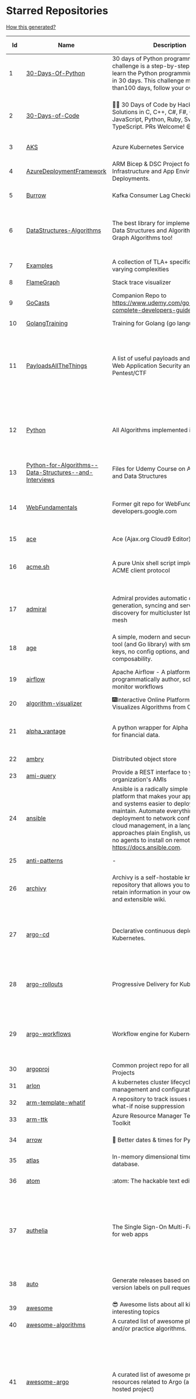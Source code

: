 # Starred Repositories  
[How this generated?](../master/USAGE.md)  
  
| Id 			| Name			| Description | Star Counts | Topics/Tags   | Last Updated 	|  
| ----------- | ----------- 	| ----------- | ----------- | ----------- 	| -----------   |  
|1|[30-Days-Of-Python](https://github.com/Asabeneh/30-Days-Of-Python.git)|30 days of Python programming challenge is a step-by-step guide to learn the Python programming language in 30 days. This challenge may take more than100 days, follow your own pace. |15337|30-days-of-python, python, flask, github, heroku, matplotlib, mongodb, numpy, pandas, python3|17-11-2021|  
|2|[30-Days-of-Code](https://github.com/xeoneux/30-Days-of-Code.git)|👨‍💻 30 Days of Code by HackerRank Solutions in C, C++, C#, F#, Go, Java, JavaScript, Python, Ruby, Swift & TypeScript. PRs Welcome! 😄|761|hackerrank, java, swift, python, csharp, fsharp, cplusplus, solutions, 30, days, of, code, typescript, go, ruby, kotlin, javascript, c|17-8-2022|  
|3|[AKS](https://github.com/Azure/AKS.git)|Azure Kubernetes Service|1576||26-9-2022|  
|4|[AzureDeploymentFramework](https://github.com/brwilkinson/AzureDeploymentFramework.git)|ARM Bicep & DSC Project for Azure Infrastructure and App Environment Deployments.|78|bicep, powershell, arm-templates, desiredstateconfiguration, azure|12-9-2022|  
|5|[Burrow](https://github.com/linkedin/Burrow.git)|Kafka Consumer Lag Checking|3336||25-9-2022|  
|6|[DataStructures-Algorithms](https://github.com/rachitiitr/DataStructures-Algorithms.git)|The best library for implementation of all Data Structures and Algorithms - Trees + Graph Algorithms too!|2369|algorithms, data-structures, interview-prep, interview-preparation, competitive-programming, cpp, cpp-library, leetcode, leetcode-solutions|13-6-2021|  
|7|[Examples](https://github.com/tlaplus/Examples.git)|A collection of TLA+ specifications of varying complexities|968|tlaplus, pluscal, protocol, algorithm|1-10-2022|  
|8|[FlameGraph](https://github.com/brendangregg/FlameGraph.git)|Stack trace visualizer|13625||18-9-2022|  
|9|[GoCasts](https://github.com/StephenGrider/GoCasts.git)|Companion Repo to https://www.udemy.com/go-the-complete-developers-guide/|1778||25-8-2017|  
|10|[GolangTraining](https://github.com/GoesToEleven/GolangTraining.git)|Training for Golang (go language)|8465||4-12-2018|  
|11|[PayloadsAllTheThings](https://github.com/swisskyrepo/PayloadsAllTheThings.git)|A list of useful payloads and bypass for Web Application Security and Pentest/CTF|41495|pentest, payload, bypass, web-application, hacking, vulnerability, bounty, methodology, privilege-escalation, penetration-testing, cheatsheet, security, enumeration, bugbounty, redteam, payloads, hacktoberfest|1-10-2022|  
|12|[Python](https://github.com/TheAlgorithms/Python.git)|All Algorithms implemented in Python|145689|python, algorithm, algorithms-implemented, algorithm-competitions, algos, sorts, searches, sorting-algorithms, education, learn, practice, community-driven, interview, hacktoberfest|1-10-2022|  
|13|[Python-for-Algorithms--Data-Structures--and-Interviews](https://github.com/jmportilla/Python-for-Algorithms--Data-Structures--and-Interviews.git)|Files for Udemy Course on Algorithms and Data Structures|2164||1-7-2022|  
|14|[WebFundamentals](https://github.com/google/WebFundamentals.git)|Former git repo for WebFundamentals on developers.google.com|13548|html, best-practices, javascript, css, mobile-web, chrome, chrome-browser, html5, web, web-app, progressive-web-app|10-8-2022|  
|15|[ace](https://github.com/ajaxorg/ace.git)|Ace (Ajax.org Cloud9 Editor)|24917||26-9-2022|  
|16|[acme.sh](https://github.com/acmesh-official/acme.sh.git)|A pure Unix shell script implementing ACME client protocol|28258|acme, acme-protocol, letsencrypt, certbot, shell, ash, bash, posix, posix-sh, zerossl, buypass, acme-client|24-9-2022|  
|17|[admiral](https://github.com/istio-ecosystem/admiral.git)|Admiral provides automatic configuration generation, syncing and service discovery for multicluster Istio service mesh|484|admiral, service-mesh, istio, k8s, multi-cluster, automation, configuration, service-discovery, multicluster, microservices, clusters|20-9-2022|  
|18|[age](https://github.com/FiloSottile/age.git)|A simple, modern and secure encryption tool (and Go library) with small explicit keys, no config options, and UNIX-style composability.|11664|built-at-rc, age-encryption|28-9-2022|  
|19|[airflow](https://github.com/apache/airflow.git)|Apache Airflow - A platform to programmatically author, schedule, and monitor workflows|27689|airflow, apache, apache-airflow, python, scheduler, workflow, hacktoberfest|2-10-2022|  
|20|[algorithm-visualizer](https://github.com/algorithm-visualizer/algorithm-visualizer.git)|:fireworks:Interactive Online Platform that Visualizes Algorithms from Code|39179|algorithm, data-structure, visualization, animation|13-4-2022|  
|21|[alpha_vantage](https://github.com/RomelTorres/alpha_vantage.git)|A python wrapper for Alpha Vantage API for financial data.|3760|alpha-vantage, pandas, financial-data, python, stock, alphavantage, json, finance, api-wrapper, cryptocurrency, bitcoin|14-6-2021|  
|22|[ambry](https://github.com/linkedin/ambry.git)|Distributed object store|1562||30-9-2022|  
|23|[ami-query](https://github.com/intuit/ami-query.git)|Provide a REST interface to your organization's AMIs|38||31-8-2020|  
|24|[ansible](https://github.com/ansible/ansible.git)|Ansible is a radically simple IT automation platform that makes your applications and systems easier to deploy and maintain. Automate everything from code deployment to network configuration to cloud management, in a language that approaches plain English, using SSH, with no agents to install on remote systems. https://docs.ansible.com.|54802|python, ansible, hacktoberfest|1-10-2022|  
|25|[anti-patterns](https://github.com/tonybaloney/anti-patterns.git)|-|105||15-7-2022|  
|26|[archivy](https://github.com/archivy/archivy.git)|Archivy is a self-hostable knowledge repository that allows you to learn and retain information in your own personal and extensible wiki.|2910|elasticsearch, knowledge, productivity, python, knowledge-base, note-taking, digital-brain, cli, hacktoberfest|8-9-2022|  
|27|[argo-cd](https://github.com/argoproj/argo-cd.git)|Declarative continuous deployment for Kubernetes.|10766|argo, kubernetes, continuous-deployment, gitops, continuous-delivery, docker, cd, cicd, pipeline, devops, ci-cd, argo-cd, ksonnet, helm, hacktoberfest|1-10-2022|  
|28|[argo-rollouts](https://github.com/argoproj/argo-rollouts.git)|Progressive Delivery for Kubernetes|1726|gitops, canary, bluegreen, kubernetes, argoproj, deployments, experiments, argo-rollouts, progressive-delivery|29-9-2022|  
|29|[argo-workflows](https://github.com/argoproj/argo-workflows.git)|Workflow engine for Kubernetes|11785|workflow, kubernetes, argo, dag, knative, airflow, machine-learning, argo-workflows, workflow-engine, hacktoberfest, cloud-native, cncf, k8s|1-10-2022|  
|30|[argoproj](https://github.com/argoproj/argoproj.git)|Common project repo for all Argo Projects|343||26-8-2022|  
|31|[arlon](https://github.com/arlonproj/arlon.git)|A kubernetes cluster lifecycle management and configuration tool|91|kubernetes, k8s, gitops|2-10-2022|  
|32|[arm-template-whatif](https://github.com/Azure/arm-template-whatif.git)|A repository to track issues related to what-if noise suppression|63||2-8-2022|  
|33|[arm-ttk](https://github.com/Azure/arm-ttk.git)|Azure Resource Manager Template Toolkit|342||26-9-2022|  
|34|[arrow](https://github.com/arrow-py/arrow.git)|🏹 Better dates & times for Python|8068|python, arrow, datetime, date, time, timestamp, timezones, hacktoberfest|31-8-2022|  
|35|[atlas](https://github.com/Netflix/atlas.git)|In-memory dimensional time series database.|3140||27-9-2022|  
|36|[atom](https://github.com/atom/atom.git)|:atom: The hackable text editor|58549|atom, editor, javascript, electron, windows, linux, macos|27-9-2022|  
|37|[authelia](https://github.com/authelia/authelia.git)|The Single Sign-On Multi-Factor portal for web apps|14309|totp, u2f, ldap, nginx, sso-authentication, yubikey, two-factor-authentication, docker, cookie, kubernetes, sso, multifactor, push-notifications, traefik, mfa, two-factor, authentication, security, golang, 2fa|2-10-2022|  
|38|[auto](https://github.com/intuit/auto.git)|Generate releases based on semantic version labels on pull requests.|1820|release, auto-release, github, slack, jira, releases, publishing, hack, hacktoberfest|13-9-2022|  
|39|[awesome](https://github.com/sindresorhus/awesome.git)|😎 Awesome lists about all kinds of interesting topics|221507|awesome, awesome-list, unicorns, lists, resources|27-9-2022|  
|40|[awesome-algorithms](https://github.com/tayllan/awesome-algorithms.git)|A curated list of awesome places to learn and/or practice algorithms.|12415||9-5-2022|  
|41|[awesome-argo](https://github.com/terrytangyuan/awesome-argo.git)|A curated list of awesome projects and resources related to Argo (a CNCF hosted project)|895|awesome, awesome-list, awesome-lists, argocd, argo-workflows, argo-events, argo-rollouts, machine-learning, workflow-engine, workflow-management, infrastructure-as-code, continuous-delivery, cloud-native, kubernetes, cncf, gitops, workflow-orchestration, devops, mlops, argo|27-9-2022|  
|42|[awesome-awesomeness](https://github.com/bayandin/awesome-awesomeness.git)|A curated list of awesome awesomeness|29384||24-3-2022|  
|43|[awesome-cheatsheets](https://github.com/LeCoupa/awesome-cheatsheets.git)|👩‍💻👨‍💻 Awesome cheatsheets for popular programming languages, frameworks and development tools. They include everything you should know in one single file.|30741|cheatsheets, javascript, bash, nodejs, cheatsheet, database, language, frontend, backend, feathersjs, redis, vuejs, vim, django, programming-language, xcode, php, docker, kubernetes, sailsjs|28-8-2022|  
|44|[awesome-courses](https://github.com/prakhar1989/awesome-courses.git)|:books: List of awesome university courses for learning Computer Science!|42966|computer-science, courses, awesome-list, awesome|2-12-2020|  
|45|[awesome-deep-learning](https://github.com/ChristosChristofidis/awesome-deep-learning.git)|A curated list of awesome Deep Learning tutorials, projects and communities.|19507|deep-learning, neural-network, machine-learning, awesome, awesome-list, recurrent-networks, deep-networks, deep-learning-tutorial, face-images|8-5-2022|  
|46|[awesome-docker](https://github.com/veggiemonk/awesome-docker.git)|:whale: A curated list of Docker resources and projects|22979|docker, awesome, awesome-list, container, tools, dockerfile, list, moby, docker-container, docker-image, docker-environment, docker-deployment, docker-swarm, docker-api, docker-monitoring, docker-machine, docker-security, docker-registry|28-9-2022|  
|47|[awesome-gcp-certifications](https://github.com/sathishvj/awesome-gcp-certifications.git)|Google Cloud Platform Certification resources.|2725|google-cloud-platform, certification, gcp, cloud|17-9-2022|  
|48|[awesome-go](https://github.com/avelino/awesome-go.git)|A curated list of awesome Go frameworks, libraries and software|88786|golang, golang-library, go, awesome, awesome-list, hacktoberfest|23-9-2022|  
|49|[awesome-hyper](https://github.com/bnb/awesome-hyper.git)|🖥 Delightful Hyper plugins, themes, and resources|10053|hyper, hyperterm, zeit, terminal, awesome, awesome-list|13-7-2021|  
|50|[awesome-interview-questions](https://github.com/DopplerHQ/awesome-interview-questions.git)|:octocat: A curated awesome list of lists of interview questions. Feel free to contribute! :mortar_board: |50061|awesome-list, awesomeness, interview-questions, interviewing, interview-practice, ruby, javascript, awesome, list, python-interview-questions, rails-interview, javascript-interview-questions, angularjs-interview-questions, android-interview-questions|16-11-2021|  
|51|[awesome-kubernetes](https://github.com/nubenetes/awesome-kubernetes.git)|A curated list of awesome references collected since 2018.|331|kubernetes, cloud, awesome-list, aws, azure, gcp, devops, devops-tools, docker, containers|29-9-2022|  
|52|[awesome-kubernetes](https://github.com/ramitsurana/awesome-kubernetes.git)|A curated list for awesome kubernetes sources :ship::tada:|13102|kubernetes, minikube, meetup, resource, kubernetes-sources, google-cloud, kubernetes-cluster, deploy-kubernetes, aws, enterprise-kubernetes-products, monitoring-kubernetes, azure, schedule, google-kubernetes, docker, cloud-providers, books, machine-learning|18-9-2022|  
|53|[awesome-machine-learning](https://github.com/josephmisiti/awesome-machine-learning.git)|A curated list of awesome Machine Learning frameworks, libraries and software.|56134||25-9-2022|  
|54|[awesome-macos-command-line](https://github.com/herrbischoff/awesome-macos-command-line.git)|Use your macOS terminal shell to do awesome things.|26303|macos, macosx, shell, terminal, awesome-list, awesome, list|2-9-2021|  
|55|[awesome-pentest](https://github.com/enaqx/awesome-pentest.git)|A collection of awesome penetration testing resources, tools and other shiny things|16906|awesome, awesome-list|25-8-2022|  
|56|[awesome-readme](https://github.com/matiassingers/awesome-readme.git)|A curated list of awesome READMEs|12966|awesome-list, awesome, list, readme|15-9-2022|  
|57|[awesome-sanic](https://github.com/mekicha/awesome-sanic.git)|A curated list of awesome Sanic resources and extensions|599||13-8-2022|  
|58|[awesome-scalability](https://github.com/binhnguyennus/awesome-scalability.git)|The Patterns of Scalable, Reliable, and Performant Large-Scale Systems|41034|system-design, backend, scalability, interview, architecture, devops, design-patterns, interview-questions, awesome-list, big-data, awesome, resources, lists, web-development, programming, system, interview-practice, computer-science, distributed-systems, machine-learning|24-9-2022|  
|59|[awesome-selfhosted](https://github.com/awesome-selfhosted/awesome-selfhosted.git)|A list of Free Software network services and web applications which can be hosted on your own servers|104532|selfhosted, awesome, awesome-list, privacy, hosting, cloud, self-hosted|28-9-2022|  
|60|[awesome-shell](https://github.com/alebcay/awesome-shell.git)|A curated list of awesome command-line frameworks, toolkits, guides and gizmos. Inspired by awesome-php.|24982|awesome-list, awesome, list, zsh, fish, bash, cli, shell|27-4-2022|  
|61|[awesome-sre](https://github.com/dastergon/awesome-sre.git)|A curated list of Site Reliability and Production Engineering resources.|9015|site-reliability-engineering, production, availability, monitoring, post-mortem, reliability-engineering, capacity-planning, service-level-agreement, scalability, reliability, alerting, on-call, site-reliability, postmortem, incident-response, sre, awesome, awesome-list, devops, list|22-9-2022|  
|62|[awesome-sysadmin](https://github.com/awesome-foss/awesome-sysadmin.git)|A curated list of amazingly awesome open source sysadmin resources.|15175|awesome, awesome-list, sysadmin, list|30-9-2022|  
|63|[awesome-vscode](https://github.com/viatsko/awesome-vscode.git)|🎨 A curated list of delightful VS Code packages and resources.|21112|visual-studio, vscode, vscode-theme, vscode-extension, awesome, awesome-list, list, visualstudio, visual-studio-code, visual-studio-code-extension, visual-studio-code-theme|11-8-2022|  
|64|[awless](https://github.com/wallix/awless.git)|A Mighty CLI for AWS|4868|aws, cli, cloud, aws-cli, cloud-management, awless, golang, devops, devops-tools|10-12-2018|  
|65|[aws-cdk](https://github.com/aws/aws-cdk.git)|The AWS Cloud Development Kit is a framework for defining cloud infrastructure in code|9320|aws, infrastructure-as-code, typescript, cloud-infrastructure|2-10-2022|  
|66|[aws-eks-kubernetes-masterclass](https://github.com/stacksimplify/aws-eks-kubernetes-masterclass.git)|AWS EKS Kubernetes - Masterclass   DevOps, Microservices|592|kubernetes, kubernetes-pods, kubernetes-deployment, kubernetes-services, kubernetes-secrets, aws-eks, aws-eks-cluster, aws-ebs, aws-rds, aws-alb, aws-alb-ingress-controller, aws-fargate, aws-codebuild, aws-codecommit, aws-codepipeline, fluentd, aws-cloudwatch, docker, yaml|3-3-2022|  
|67|[aws-load-balancer-controller](https://github.com/kubernetes-sigs/aws-load-balancer-controller.git)|A Kubernetes controller for Elastic Load Balancers|3034|kubernetes-ingress-controller, aws, ingress-resource, kubernetes, ingress, k8s-sig-aws|1-10-2022|  
|68|[azkaban](https://github.com/azkaban/azkaban.git)|Azkaban workflow manager.|4133|workflow-engine, azkaban, scheduling, hacktoberfest|30-9-2022|  
|69|[azure-cli](https://github.com/Azure/azure-cli.git)|Azure Command-Line Interface|3253||30-9-2022|  
|70|[azure-docs-bicep-samples](https://github.com/Azure/azure-docs-bicep-samples.git)|-|36||29-8-2022|  
|71|[azure-functions-host](https://github.com/Azure/azure-functions-host.git)|The host/runtime that powers Azure Functions|1760||29-9-2022|  
|72|[azure-powershell](https://github.com/Azure/azure-powershell.git)|Microsoft Azure PowerShell|3288||30-9-2022|  
|73|[azure-quickstart-templates](https://github.com/Azure/azure-quickstart-templates.git)|Azure Quickstart Templates|12180|azure, templates, arm, bicep, bicep-templates, arm-templates|29-9-2022|  
|74|[azure-rest-api-specs](https://github.com/Azure/azure-rest-api-specs.git)|The source for REST API specifications for Microsoft Azure.|1802||2-10-2022|  
|75|[azure-sdk-for-python](https://github.com/Azure/azure-sdk-for-python.git)|This repository is for active development of the Azure SDK for Python. For consumers of the SDK we recommend visiting our public developer docs at https://docs.microsoft.com/python/azure/ or our versioned developer docs at https://azure.github.io/azure-sdk-for-python. |3152||1-10-2022|  
|76|[azure4everyone-samples](https://github.com/MarczakIO/azure4everyone-samples.git)|-|193||12-2-2022|  
|77|[backstage](https://github.com/backstage/backstage.git)|Backstage is an open platform for building developer portals|18517|infrastructure, dx, developer-experience, developer-portal, service-catalog, microservices, cncf, backstage, hacktoberfest|1-10-2022|  
|78|[badges](https://github.com/Naereen/badges.git)|:pencil: Markdown code for lots of small badges :ribbon: :pushpin: (shields.io, forthebadge.com etc) :sunglasses:. Contributions are welcome! Please add yours!|3550|forthebadge, badges, markdown, markdown-cheatsheet, meta-badge, forthebadge-cc, restructuredtext, pokemon, python, awesome, markup|9-6-2022|  
|79|[bat](https://github.com/sharkdp/bat.git)|A cat(1) clone with wings.|37363|command-line, tool, syntax-highlighting, git, terminal, cli, rust, hacktoberfest|2-10-2022|  
|80|[bcc](https://github.com/iovisor/bcc.git)|BCC - Tools for BPF-based Linux IO analysis, networking, monitoring, and more|15597||30-9-2022|  
|81|[behave](https://github.com/behave/behave.git)|BDD, Python style.|2704||9-8-2022|  
|82|[benten](https://github.com/intuit/benten.git)|Chatbot Development Framework (with Slack integration for Jira and Jenkins)|129||31-3-2021|  
|83|[bhai-lang](https://github.com/DulLabs/bhai-lang.git)|A toy programming language written in Typescript|3585|programming-language, typescript, parser, interpreter, javascript|17-4-2022|  
|84|[bicep](https://github.com/Azure/bicep.git)|Bicep is a declarative language for describing and deploying Azure resources|2537|arm-templates, arm-json, bicep|29-9-2022|  
|85|[bitcoin](https://github.com/bitcoin/bitcoin.git)|Bitcoin Core integration/staging tree|66335|bitcoin, c-plus-plus, p2p, cryptocurrency, cryptography|30-9-2022|  
|86|[black](https://github.com/psf/black.git)|The uncompromising Python code formatter|29255|python, code, formatter, codeformatter, gofmt, yapf, autopep8, pre-commit-hook|29-9-2022|  
|87|[blackfriday](https://github.com/russross/blackfriday.git)|Blackfriday: a markdown processor for Go|5006||27-10-2020|  
|88|[bokeh](https://github.com/bokeh/bokeh.git)|Interactive Data Visualization in the browser, from  Python|16742|bokeh, python, interactive-plots, javascript, visualization, plotting, plots, data-visualisation, notebooks, jupyter, visualisation, numfocus|2-10-2022|  
|89|[boulder](https://github.com/letsencrypt/boulder.git)|An ACME-based certificate authority, written in Go. |4408|boulder, go, acme, certificate-authority, tls, lets-encrypt, ca, pki, rfc8555|30-9-2022|  
|90|[brackets](https://github.com/adobe/brackets.git)|An open source code editor for the web, written in JavaScript, HTML and CSS.|33539||18-3-2021|  
|91|[brooklin](https://github.com/linkedin/brooklin.git)|An extensible distributed system for reliable nearline data streaming at scale|785|distributed-systems, data-streaming, scalability, kafka-mirror-maker, kafka, change-data-capture, java, linkedin|27-9-2022|  
|92|[brotli](https://github.com/google/brotli.git)|Brotli compression format|11501||12-5-2022|  
|93|[build-your-own-x](https://github.com/codecrafters-io/build-your-own-x.git)|Master programming by recreating your favorite technologies from scratch.|166643|programming, tutorials, tutorial-code, tutorial-exercises, free, awesome-list|28-9-2022|  
|94|[caddy](https://github.com/caddyserver/caddy.git)|Fast and extensible multi-platform HTTP/3 web server with automatic HTTPS|43445|go, web-server, caddyfile, http, http-server, reverse-proxy, https, tls, automatic-https, privacy, security, acme, caddy, golang, http3|2-10-2022|  
|95|[cdk8s](https://github.com/cdk8s-team/cdk8s.git)|Define Kubernetes native apps and abstractions using object-oriented programming|3201||2-10-2022|  
|96|[cdnjs](https://github.com/cdnjs/cdnjs.git)|🤖 CDN assets - The #1 free and open source CDN built to make life easier for developers.|9660|cdn, javascript, css, library, web, front-end, foss, opensource, js, font, framework, webdev, fast, speed, http2, spdy, cdnjs|2-10-2022|  
|97|[cert-manager](https://github.com/cert-manager/cert-manager.git)|Automatically provision and manage TLS certificates in Kubernetes|9408|kubernetes, letsencrypt, tls, certificate, crd, hacktoberfest|28-9-2022|  
|98|[cfssl](https://github.com/cloudflare/cfssl.git)|CFSSL: Cloudflare's PKI and TLS toolkit|7326||22-9-2022|  
|99|[chalice](https://github.com/aws/chalice.git)|Python Serverless Microframework for AWS|9219|python, aws, aws-lambda, cloud, serverless, serverless-framework, aws-apigateway, lambda, python3, python27|1-9-2022|  
|100|[chaos-mesh](https://github.com/chaos-mesh/chaos-mesh.git)|A Chaos Engineering Platform for Kubernetes.|5195|chaos, chaos-engineering, chaos-testing, kubernetes, operator, golang, microservice, site-reliability-engineering, fault-injection, cncf, cloud-native, chaos-mesh, chaos-experiments, crd, hacktoberfest|1-10-2022|  
|101|[chartmuseum](https://github.com/helm/chartmuseum.git)|Host your own Helm Chart Repository|2976|helm, charts, kubernetes, chartmuseum|25-9-2022|  
|102|[charts](https://github.com/helm/charts.git)|⚠️(OBSOLETE) Curated applications for Kubernetes|15459|kubernetes, charts, helm|21-12-2021|  
|103|[cheat.sh](https://github.com/chubin/cheat.sh.git)|the only cheat sheet you need|30602|cheatsheet, curl, terminal, command-line, cli, examples, documentation, help, tldr, hacktoberfest2021|18-4-2022|  
|104|[checkov](https://github.com/bridgecrewio/checkov.git)|Prevent cloud misconfigurations and find vulnerabilities during build-time in infrastructure as code, container images and open source packages with Checkov by Bridgecrew.|4723|terraform, static-analysis, aws, gcp, azure, aws-security, azure-security, gcp-security, cloudformation, scans, compliance, kubernetes, kubernetes-security, devsecops, policy-as-code, infrastructure-as-code, devops, terraform-security, hacktoberfest, bicep|2-10-2022|  
|105|[chef](https://github.com/chef/chef.git)|Chef Infra, a powerful automation platform that transforms infrastructure into code automating how infrastructure is configured, deployed and managed across any environment, at any scale|7011|chef, devops, cfgmgt, infrastructure, automation, deployment, hacktoberfest|28-9-2022|  
|106|[cilium](https://github.com/cilium/cilium.git)|eBPF-based Networking, Security, and Observability|13147|containers, bpf, security, kubernetes, kubernetes-networking, cni, kernel, loadbalancing, monitoring, troubleshooting, xdp, ebpf, k8s, observability, networking, cncf|30-9-2022|  
|107|[clair](https://github.com/quay/clair.git)|Vulnerability Static Analysis for Containers|9044|containers, static-analysis, go, kubernetes, docker, oci, oci-image, vulnerabilities, clair|27-9-2022|  
|108|[cli](https://github.com/snyk/cli.git)|Snyk CLI scans and monitors your projects for security vulnerabilities.|4128|security, monitor, snyk, vulnerabilities|30-9-2022|  
|109|[cli](https://github.com/cli/cli.git)|GitHub’s official command line tool|29998|github-api-v4, cli, git, golang|29-9-2022|  
|110|[cli53](https://github.com/barnybug/cli53.git)|Command line tool for Amazon Route 53|1814||8-4-2022|  
|111|[cloud-custodian](https://github.com/cloud-custodian/cloud-custodian.git)|Rules engine for cloud security, cost optimization, and governance, DSL in yaml for policies to query, filter, and take actions on resources|4414|aws, compliance, cloud, rules-engine, cloud-computing, management, serverless, lambda, gcp, azure|29-9-2022|  
|112|[cobra](https://github.com/spf13/cobra.git)|A Commander for modern Go CLI interactions|28825|cobra, cobra-library, cobra-generator, posix-compliant-flags, command-cobra, cli-app, command-line, commandline, command, cli, go, golang, golang-library, golang-application, subcommands, posix|30-9-2022|  
|113|[codebytere.github.io](https://github.com/codebytere/codebytere.github.io.git)|personal website|460||15-9-2022|  
|114|[codesearch](https://github.com/google/codesearch.git)|Fast, indexed regexp search over large file trees|3170||29-3-2020|  
|115|[coding-interview-university](https://github.com/jwasham/coding-interview-university.git)|A complete computer science study plan to become a software engineer.|235012|computer-science, interview, programming-interviews, study-plan, data-structures, algorithms, software-engineering, algorithm, coding-interviews, interview-prep, coding-interview, interview-preparation|1-10-2022|  
|116|[compose](https://github.com/docker/compose.git)|Define and run multi-container applications with Docker|27349|docker, docker-compose, orchestration, go, golang|29-9-2022|  
|117|[computer-science](https://github.com/ossu/computer-science.git)|:mortar_board: Path to a free self-taught education in Computer Science!|124936|computer-science, awesome-list, courses, curriculum|25-9-2022|  
|118|[consul](https://github.com/hashicorp/consul.git)|Consul is a distributed, highly available, and data center aware solution to connect and configure applications across dynamic, distributed infrastructure.|25434|consul, service-mesh, service-discovery, kubernetes, vault, ecs, api-gateway|30-9-2022|  
|119|[containerd](https://github.com/containerd/containerd.git)|An open and reliable container runtime|12171|containerd, oci, containers, docker, cncf, cri, kubernetes, hacktoberfest|30-9-2022|  
|120|[core](https://github.com/home-assistant/core.git)|:house_with_garden: Open source home automation that puts local control and privacy first.|55049|python, home-automation, iot, internet-of-things, mqtt, raspberry-pi, asyncio, hacktoberfest|2-10-2022|  
|121|[coredns](https://github.com/coredns/coredns.git)|CoreDNS is a DNS server that chains plugins|9790|dns-server, go, cncf, coredns, plugin, service-discovery|27-9-2022|  
|122|[coreutils](https://github.com/uutils/coreutils.git)|Cross-platform Rust rewrite of the GNU coreutils|12535||29-9-2022|  
|123|[crouton](https://github.com/dnschneid/crouton.git)|Chromium OS Universal Chroot Environment|8187|chroot, shell, crouton, minecraft, ubuntu, debian, kali, linux, chromeos|11-1-2022|  
|124|[cruise-control](https://github.com/linkedin/cruise-control.git)|Cruise-control is the first of its kind to fully automate the dynamic workload rebalance and self-healing of a Kafka cluster. It provides great value to Kafka users by simplifying the operation of Kafka clusters.|2273|kafka, cluster-management, self-healing|29-9-2022|  
|125|[dailybot](https://github.com/sapumar/dailybot.git)|Simple telegram bot to remind about the daily stand up|8|bot, daily-standup, standup-meetings, standup, standupbot|23-12-2021|  
|126|[dapr](https://github.com/dapr/dapr.git)|Dapr is a portable, event-driven, runtime for building distributed applications across cloud and edge.|19387|microservices, microservice, kubernetes, sidecar, state-management, event-driven, pubsub, serverless, containers|30-9-2022|  
|127|[dashboard](https://github.com/kubernetes/dashboard.git)|General-purpose web UI for Kubernetes clusters|11692||30-9-2022|  
|128|[datamodel-code-generator](https://github.com/koxudaxi/datamodel-code-generator.git)|Pydantic model generator for easy conversion of JSON, OpenAPI, JSON Schema, and YAML data sources.|1184|openapi, code-generator, python, pydantic, generator, fastapi, json-schema, datamodel, swagger, yaml, csv, openapi-codegen, swagger-codegen|22-9-2022|  
|129|[design-patterns-for-humans](https://github.com/kamranahmedse/design-patterns-for-humans.git)|An ultra-simplified explanation to design patterns|35046|design-patterns, architecture, software-engineering, engineering, principles, computer-science|27-8-2022|  
|130|[developer-roadmap](https://github.com/kamranahmedse/developer-roadmap.git)|Interactive roadmaps, guides and other educational content to help developers grow in their careers.|213407|computer-science, roadmap, developer-roadmap, frontend-roadmap, devops-roadmap, backend-roadmap, study-plan, react-roadmap, angular-roadmap, python-roadmap, go-roadmap, java-roadmap, dba-roadmap, vue-roadmap, blockchain-roadmap, web3-roadmap, javascript-roadmap, nodejs-roadmap, qa-roadmap, hacktoberfest|1-10-2022|  
|131|[devops-exercises](https://github.com/bregman-arie/devops-exercises.git)|Linux, Jenkins, AWS, SRE, Prometheus, Docker, Python, Ansible, Git, Kubernetes, Terraform, OpenStack, SQL, NoSQL, Azure, GCP, DNS, Elastic, Network, Virtualization. DevOps Interview Questions|30608|devops, aws, linux, ansible, python, docker, prometheus, containers, git, kubernetes, interview, interview-questions, terraform, azure, openstack, sql, coding, sre, production-engineer|20-9-2022|  
|132|[diagrams](https://github.com/mingrammer/diagrams.git)|:art: Diagram as Code for prototyping cloud system architectures|26011|diagram, diagram-as-code, architecture, graphviz|13-9-2022|  
|133|[discourse](https://github.com/discourse/discourse.git)|A platform for community discussion. Free, open, simple.|36539|discourse, javascript, rails, ruby, ember, forum, postgresql|30-9-2022|  
|134|[dive](https://github.com/wagoodman/dive.git)|A tool for exploring each layer in a docker image|33885|docker, docker-image, inspector, explorer, cli, tui|2-7-2021|  
|135|[django](https://github.com/django/django.git)|The Web framework for perfectionists with deadlines.|66564|python, django, web, framework, orm, templates, models, views, apps|1-10-2022|  
|136|[django-health-check](https://github.com/KristianOellegaard/django-health-check.git)|a pluggable app that runs a full check on the deployment, using a number of plugins to check e.g. database, queue server, celery processes, etc.|889||5-9-2022|  
|137|[dns](https://github.com/miekg/dns.git)|DNS library in Go|6536|dnssec, go, dns-library, dns|21-6-2022|  
|138|[dnscontrol](https://github.com/StackExchange/dnscontrol.git)|Synchronize your DNS to multiple providers from a simple DSL|2362|go, dns, infrastructure-as-code, dnscontrol, workflow|29-9-2022|  
|139|[dnslib](https://github.com/paulc/dnslib.git)|A Python library to encode/decode DNS wire-format packets |231|python, python3, dns|27-9-2022|  
|140|[docker-cheat-sheet](https://github.com/wsargent/docker-cheat-sheet.git)|Docker Cheat Sheet|21125|docker, cheet-sheet|23-6-2022|  
|141|[docker-development-youtube-series](https://github.com/marcel-dempers/docker-development-youtube-series.git)|-|3429||10-8-2022|  
|142|[docker_practice](https://github.com/yeasy/docker_practice.git)|Learn and understand Docker&Container technologies, with real DevOps practice!|21165|docker, book, cloud-computing, container, kubernetes, swarm, mesos, spark, devops, linux|12-5-2022|  
|143|[dockerfiles](https://github.com/jessfraz/dockerfiles.git)|Various Dockerfiles I use on the desktop and on servers.|12762|dockerfiles, bash, docker, dockerfile, linux, shell, containers|27-3-2021|  
|144|[doitlive](https://github.com/sloria/doitlive.git)|Because sometimes you need to do it live|3185|command-line, presentations, python, live-coding, cli, click, bash, zsh, ipython, script, hacktoberfest|14-8-2022|  
|145|[dokku](https://github.com/dokku/dokku.git)|A docker-powered PaaS that helps you build and manage the lifecycle of applications|23692|dokku, paas, heroku, docker, kubernetes, nomad, containers, buildpack, devops|19-9-2022|  
|146|[dotfiles](https://github.com/bbkane/dotfiles.git)|Configs for apps I care about|24|dotfiles, zsh, neovim, vscode, git, sqlite, sqlite3|20-9-2022|  
|147|[drawio](https://github.com/jgraph/drawio.git)|Source to app.diagrams.net|31416||30-9-2022|  
|148|[driftctl](https://github.com/snyk/driftctl.git)|Detect, track and alert on infrastructure drift|1985|infrastructure-drift, iac, terraform, aws, drift, infrastructure-as-code, hacktoberfest|9-9-2022|  
|149|[duf](https://github.com/muesli/duf.git)|Disk Usage/Free Utility - a better 'df' alternative|9902|hacktoberfest, disk-space, disk-usage, df, linux, macos, freebsd, openbsd, windows, user-friendly, cli, terminal, filesystem, tui|27-9-2022|  
|150|[eBPF-Package-Repository](https://github.com/l3af-project/eBPF-Package-Repository.git)|eBPF Programs|17||16-6-2022|  
|151|[echarts](https://github.com/apache/echarts.git)|Apache ECharts is a powerful, interactive charting and data visualization library for browser|52762|echarts, data-visualization, charts, charting-library, visualization, apache, data-viz, canvas, svg|29-9-2022|  
|152|[echo](https://github.com/labstack/echo.git)|High performance, minimalist Go web framework|23879|go, echo, web, middleware, microservice, websocket, ssl, letsencrypt, micro-framework, https, http2, web-framework, labstack-echo|14-9-2022|  
|153|[ecs-refarch-service-discovery](https://github.com/awslabs/ecs-refarch-service-discovery.git)|An EC2 Container Service Reference Architecture for providing Service Discovery to containers using CloudWatch Events, Lambda and Route 53 private hosted zones. |441||25-7-2016|  
|154|[eks-anywhere](https://github.com/aws/eks-anywhere.git)|Run Amazon EKS on your own infrastructure 🚀|1643|kubernetes, aws, k8s, kubernetes-cluster, kubernetes-deployment, eks, vmware, docker, baremetal, baremetal-provisioning, tinkerbell|30-9-2022|  
|155|[elasticsearch](https://github.com/elastic/elasticsearch.git)|Free and Open, Distributed, RESTful Search Engine|61327|elasticsearch, java, search-engine|30-9-2022|  
|156|[emissary](https://github.com/emissary-ingress/emissary.git)|open source Kubernetes-native API gateway for microservices built on the Envoy Proxy|3883|ambassador, kubernetes, gateway-api, microservice, cloud-native, api-gateway, docker, api-management, kubernetes-ingress, envoy-proxy, envoy, kubernetes-annotations|28-9-2022|  
|157|[eng-practices](https://github.com/google/eng-practices.git)|Google's Engineering Practices documentation|18799||17-8-2022|  
|158|[engineering-blogs](https://github.com/kilimchoi/engineering-blogs.git)|A curated list of engineering blogs|22225|engineering-blogs, tech, programming-blogs, software-development, lists|29-7-2022|  
|159|[envoy](https://github.com/envoyproxy/envoy.git)|Cloud-native high-performance edge/middle/service proxy|20549|cats, rocket-ships, cars, more-cats, cats-over-dogs, nanoservices, corgis, cncf|1-10-2022|  
|160|[eruda](https://github.com/liriliri/eruda.git)|Console for mobile browsers|12924|console, mobile, debugger, developer-tools, eruda|26-8-2022|  
|161|[every-programmer-should-know](https://github.com/mtdvio/every-programmer-should-know.git)|A collection of (mostly) technical things every software developer should know about|63133|cc-by, computer-science, educational, novice, collection|1-9-2022|  
|162|[ewd998](https://github.com/tlaplus-workshops/ewd998.git)|Distributed termination detection on a ring, due to Shmuel Safra:|22|termination, detection, distsys, tlaplus, specs, model-checking, theorem-proving, refinement, safety, liveness|20-5-2022|  
|163|[faas](https://github.com/openfaas/faas.git)|OpenFaaS - Serverless Functions Made Simple|22175|functions-as-a-service, functions, lambda, serverless, prometheus, kubernetes, k8s, serverless-functions, paas, gitops, faas, docker, golang, nodejs|29-9-2022|  
|164|[face_recognition](https://github.com/ageitgey/face_recognition.git)|The world's simplest facial recognition api for Python and the command line|45911|machine-learning, face-detection, face-recognition, python|10-6-2022|  
|165|[faker](https://github.com/joke2k/faker.git)|Faker is a Python package that generates fake data for you.|14789|python, fake, testing, dataset, fake-data, test-data, test-data-generator|26-9-2022|  
|166|[falcon](https://github.com/falconry/falcon.git)|The no-magic web data plane API and microservices framework for Python developers, with a focus on reliability, correctness, and performance at scale.|8890|python, framework, rest, microservices, web, api, http, wsgi, asgi, api-rest|16-9-2022|  
|167|[fastapi](https://github.com/tiangolo/fastapi.git)|FastAPI framework, high performance, easy to learn, fast to code, ready for production|50099|python, json, swagger-ui, redoc, starlette, openapi, api, openapi3, framework, async, asyncio, uvicorn, python3, python-types, pydantic, json-schema, fastapi, swagger, rest, web|20-9-2022|  
|168|[fasthttp](https://github.com/valyala/fasthttp.git)|Fast HTTP package for Go. Tuned for high performance. Zero memory allocations in hot paths. Up to 10x faster than net/http|18479||18-9-2022|  
|169|[fd](https://github.com/sharkdp/fd.git)|A simple, fast and user-friendly alternative to 'find'|24730|command-line, tool, filesystem, search, regex, rust, cli, terminal, hacktoberfest|1-10-2022|  
|170|[fish-shell](https://github.com/fish-shell/fish-shell.git)|The user-friendly command line shell.|19673|fish, shell, terminal|1-10-2022|  
|171|[flasgger](https://github.com/flasgger/flasgger.git)|Easy OpenAPI specs and Swagger UI for your Flask API|3078|api, flask, openapi, openapi-specification, marshmallow, swagger, swagger-ui, api-documentation, api-framework, flask-restful, restful, rest-api, flask-extension, flask-extensions|21-1-2022|  
|172|[flask](https://github.com/pallets/flask.git)|The Python micro framework for building web applications.|60682|python, flask, wsgi, web-framework, werkzeug, jinja, pallets|18-9-2022|  
|173|[flask-celery-example](https://github.com/miguelgrinberg/flask-celery-example.git)|This repository contains the example code for my blog article Using Celery with Flask.|1094||12-9-2021|  
|174|[flask-swagger-ui](https://github.com/sveint/flask-swagger-ui.git)|Swagger UI blueprint for flask|152||24-5-2022|  
|175|[flower](https://github.com/mher/flower.git)|Real-time monitor and web admin for Celery distributed task queue|5392|celery, task-queue, monitoring, administration, workers, rabbitmq, redis, python, asynchronous|9-9-2022|  
|176|[flux](https://github.com/fluxcd/flux.git)|Successor: https://github.com/fluxcd/flux2 — The GitOps Kubernetes operator|6932|kubernetes, gitops, continuous-deployment, continuous-delivery, helm, kustomize, monitoring|30-8-2022|  
|177|[forcediphttpsadapter](https://github.com/Roadmaster/forcediphttpsadapter.git)|A requests TransportAdapter allowing to force a specific IP for HTTPS connections.|43||1-11-2021|  
|178|[fortio](https://github.com/fortio/fortio.git)|Fortio load testing library, command line tool, advanced echo server and web UI in go (golang). Allows to specify a set query-per-second load and record latency histograms and other useful stats.|2688|golang, golang-library, golang-application, performance, performance-testing, performance-visualization, http, grpc, proxy, go|19-9-2022|  
|179|[fortio-operator](https://github.com/verfio/fortio-operator.git)|Load Testing Operator within the Kubernetes cluster and outside of it.|37||18-3-2019|  
|180|[free-for-dev](https://github.com/ripienaar/free-for-dev.git)|A list of SaaS, PaaS and IaaS offerings that have free tiers of interest to devops and infradev|60345|free-for-developers, awesome-list|29-9-2022|  
|181|[free-programming-books](https://github.com/EbookFoundation/free-programming-books.git)|:books: Freely available programming books|250568|education, books, list, resource, hacktoberfest|1-10-2022|  
|182|[frp](https://github.com/fatedier/frp.git)|A fast reverse proxy to help you expose a local server behind a NAT or firewall to the internet.|60504|proxy, reverse-proxy, tunnel, nat, go, firewall, frp, expose, http-proxy|8-9-2022|  
|183|[fucking-algorithm](https://github.com/labuladong/fucking-algorithm.git)|刷算法全靠套路，认准 labuladong 就够了！English version supported! Crack LeetCode, not only how, but also why. |110696|leetcode, algorithms, interview-questions, data-structures, kmp, dynamic-programming, computer-science, dynamic-programming-algorithm|1-10-2022|  
|184|[game_control](https://github.com/ChoudharyChanchal/game_control.git)|-|745||19-7-2020|  
|185|[gcsfuse](https://github.com/GoogleCloudPlatform/gcsfuse.git)|A user-space file system for interacting with Google Cloud Storage|1532||29-9-2022|  
|186|[gin](https://github.com/gin-gonic/gin.git)|Gin is a HTTP web framework written in Go (Golang). It features a Martini-like API with much better performance -- up to 40 times faster. If you need smashing performance, get yourself some Gin.|63252|server, middleware, framework, go, router, performance, gin|20-9-2022|  
|187|[git-standup](https://github.com/kamranahmedse/git-standup.git)|Recall what you did on the last working day. Psst! or be nosy and find what someone else in your team did ;-)|7231|standup, git-standup, agile, meeting, git, git-addons, git-|30-9-2021|  
|188|[gitbook](https://github.com/GitbookIO/gitbook.git)|📝 Modern documentation format and toolchain using Git and Markdown|25051||27-12-2018|  
|189|[github-cheat-sheet](https://github.com/tiimgreen/github-cheat-sheet.git)|A list of cool features of Git and GitHub.|37108|awesome, awesome-list, list, github, git|28-5-2022|  
|190|[github-readme-stats](https://github.com/anuraghazra/github-readme-stats.git)|:zap: Dynamically generated stats for your github readmes|46389|profile-readme, dynamic, readme-generator, serverless, hacktoberfest, readme-stats|1-10-2022|  
|191|[gitignore](https://github.com/github/gitignore.git)|A collection of useful .gitignore templates|138987|gitignore, git|10-5-2022|  
|192|[gitui](https://github.com/extrawurst/gitui.git)|Blazing 💥 fast terminal-ui for git written in rust 🦀|10687|rust, tui, terminal, git, command-line-tool, command-line-interface, async, hacktoberfest, bash|30-9-2022|  
|193|[glb-director](https://github.com/github/glb-director.git)|GitHub Load Balancer Director and supporting tooling.|2205||1-2-2022|  
|194|[gloo](https://github.com/solo-io/gloo.git)|The Feature-rich, Kubernetes-native, Next-Generation API Gateway Built on Envoy|3545|gloo, envoy, api-gateway, serverless, api-management, kubernetes, kubernetes-ingress-controller, microservices, hybrid-apps, legacy-apps, grpc, cloud-native, envoy-proxy|30-9-2022|  
|195|[go-fuzz](https://github.com/dvyukov/go-fuzz.git)|Randomized testing for Go|4477|fuzzing, testing, go|26-7-2022|  
|196|[go-github](https://github.com/google/go-github.git)|Go library for accessing the GitHub v3 API|8830|go, github-api|27-9-2022|  
|197|[go-leetcode](https://github.com/austingebauer/go-leetcode.git)|A collection of 100+ popular LeetCode problems solved in Go.|1736|leetcode, ctci|10-3-2021|  
|198|[go-spew](https://github.com/davecgh/go-spew.git)|Implements a deep pretty printer for Go data structures to aid in debugging|5319||30-8-2018|  
|199|[goaccess](https://github.com/allinurl/goaccess.git)|GoAccess is a real-time web log analyzer and interactive viewer that runs in a terminal in *nix systems or through your browser.|15197|goaccess, c, real-time, data-analysis, analytics, nginx, apache, webserver, web-analytics, monitoring, dashboard, command-line, gdpr, privacy, cli, tui, google-analytics, ncurses, terminal|30-9-2022|  
|200|[gobgp](https://github.com/osrg/gobgp.git)|BGP implemented in the Go Programming Language|2999||1-10-2022|  
|201|[gods](https://github.com/emirpasic/gods.git)|GoDS (Go Data Structures) - Sets, Lists, Stacks, Maps, Trees, Queues, and much more|12609|go, golang, data-structure, map, tree, set, list, stack, iterator, enumerable, sort, avl-tree, red-black-tree, b-tree, binary-heap, queue|18-4-2022|  
|202|[golang-web-dev](https://github.com/GoesToEleven/golang-web-dev.git)|-|3074||13-12-2019|  
|203|[goldmark](https://github.com/yuin/goldmark.git)|:trophy: A markdown parser written in Go. Easy to extend, standard(CommonMark) compliant, well structured.|2347|markdown, commonmark, golang, go|25-9-2022|  
|204|[google-api-python-client](https://github.com/googleapis/google-api-python-client.git)|🐍 The official Python client library for Google's discovery based APIs.|5988||27-9-2022|  
|205|[google-cloud-python](https://github.com/googleapis/google-cloud-python.git)|Google Cloud Client Library for Python|3983||31-8-2022|  
|206|[googlesre](https://github.com/google/googlesre.git)|-|81||4-4-2022|  
|207|[gotty](https://github.com/yudai/gotty.git)|Share your terminal as a web application|17179|tty, terminal, browser, web, go, websocket, javascript, typescript|13-12-2017|  
|208|[gotty](https://github.com/sorenisanerd/gotty.git)|Share your terminal as a web application|1637||2-9-2022|  
|209|[gping](https://github.com/orf/gping.git)|Ping, but with a graph|6704|rust, command-line, cli, ping, linux, graph, network-monitoring, shell|19-9-2022|  
|210|[grafana](https://github.com/grafana/grafana.git)|The open and composable observability and data visualization platform. Visualize metrics, logs, and traces from multiple sources like Prometheus, Loki, Elasticsearch, InfluxDB, Postgres and many more. |51291|grafana, monitoring, analytics, metrics, influxdb, prometheus, elasticsearch, alerting, data-visualization, go, dashboard, business-intelligence, mysql, postgres, hacktoberfest|1-10-2022|  
|211|[graphene-django](https://github.com/graphql-python/graphene-django.git)|Integrate GraphQL into your Django project.|3928|graphene, django, python, graphql|26-9-2022|  
|212|[grequests](https://github.com/spyoungtech/grequests.git)|Requests + Gevent = <3|4116||26-1-2022|  
|213|[grex](https://github.com/pemistahl/grex.git)|A command-line tool and Rust library for generating regular expressions from user-provided test cases|5595|command-line-tool, tool, regex, regexp, regex-pattern, regular-expression, regular-expressions, rust, cli, rust-cli, terminal, rust-library, rust-crate|15-8-2022|  
|214|[grumpy](https://github.com/giantswarm/grumpy.git)|Kubernetes Validation Admission Controller example|22||24-7-2020|  
|215|[guacamole-server](https://github.com/apache/guacamole-server.git)|Mirror of Apache Guacamole Server|2228|guacamole, c, network-client, java, network-server, javascript|13-9-2022|  
|216|[halo](https://github.com/manrajgrover/halo.git)|💫 Beautiful spinners for terminal, IPython and Jupyter|2648|halo, spinner, python, jupyter, ora, ipython, async|9-11-2020|  
|217|[haproxy](https://github.com/haproxy/haproxy.git)|HAProxy Load Balancer's development branch (mirror of git.haproxy.org)|3151|haproxy, load-balancer, reverse-proxy, proxy, http, http2, cache, fastcgi, high-availability, https, ipv6, proxy-protocol, ddos-mitigation, tls13, high-performance, caching|30-9-2022|  
|218|[helm](https://github.com/helm/helm.git)|The Kubernetes Package Manager|22681|cncf, chart, kubernetes, helm, charts|23-9-2022|  
|219|[helm-git-repo](https://github.com/yks0000/helm-git-repo.git)|A Helm Repo (Automatically build index.yaml)|1||6-4-2021|  
|220|[hey](https://github.com/rakyll/hey.git)|HTTP load generator, ApacheBench (ab) replacement|14331||23-3-2021|  
|221|[homebrew-cask](https://github.com/Homebrew/homebrew-cask.git)|🍻 A CLI workflow for the administration of macOS applications distributed as binaries|19473|homebrew, cask, hacktoberfest|2-10-2022|  
|222|[howdoi](https://github.com/gleitz/howdoi.git)|instant coding answers via the command line|9681||4-7-2022|  
|223|[htmlq](https://github.com/mgdm/htmlq.git)|Like jq, but for HTML.|6113||3-1-2022|  
|224|[htop](https://github.com/htop-dev/htop.git)|htop - an interactive process viewer|4106|process, viewer, console, terminal, linux, macos, bsd, c, hacktoberfest|23-9-2022|  
|225|[http-api-design](https://github.com/interagent/http-api-design.git)|HTTP API design guide extracted from work on the Heroku Platform API|13619||18-11-2021|  
|226|[http2smugl](https://github.com/neex/http2smugl.git)|-|459||7-7-2022|  
|227|[hub](https://github.com/github/hub.git)|A command-line tool that makes git easier to use with GitHub.|22080|go, homebrew, git, github-api, pull-request|4-4-2022|  
|228|[hubot-slack](https://github.com/slackapi/hubot-slack.git)|Slack Developer Kit for Hubot|2283|hubot-adapter, hubot, coffeescript, slack, slack-app, bot|2-8-2022|  
|229|[hugo](https://github.com/gohugoio/hugo.git)|The world’s fastest framework for building websites.|62695|go, hugo, static-site-generator, blog-engine, cms, content-management-system, documentation-tool, hacktoberfest|29-9-2022|  
|230|[hugo-PaperMod](https://github.com/adityatelange/hugo-PaperMod.git)| A fast, clean, responsive Hugo theme.|4529|fast, clean, mit-license, hugo-theme, high-performance, blog, portfolio, grayscale, hugo, feature-rich, well-documented, hugo-blog-theme, blog-theme, theme, papermod|3-9-2022|  
|231|[hygieia](https://github.com/hygieia/hygieia.git)|CapitalOne  DevOps Dashboard|3712|devops, dashboard, hygieia, delivery-pipeline, visualization, continuous-delivery, continuous-deployment, continuous-integration|23-9-2021|  
|232|[hyper](https://github.com/vercel/hyper.git)|A terminal built on web technologies|39363|terminal, javascript, html, css, react, terminal-emulators, hyper, macos, linux|19-9-2022|  
|233|[influxdb](https://github.com/influxdata/influxdb.git)|Scalable datastore for metrics, events, and real-time analytics|24212|influxdb, monitoring, database, time-series, metrics, go, react|27-9-2022|  
|234|[ingress-nginx](https://github.com/kubernetes/ingress-nginx.git)|Ingress-NGINX Controller for Kubernetes|13546|ingress-controller, kubernetes, nginx|1-10-2022|  
|235|[interactive-coding-challenges](https://github.com/donnemartin/interactive-coding-challenges.git)|120+ interactive Python coding interview challenges (algorithms and data structures).  Includes Anki flashcards.|26239|python, algorithm, data-structure, development, programming, coding, interview, interview-questions, interview-practice, competitive-programming|5-8-2020|  
|236|[interview](https://github.com/mission-peace/interview.git)|Interview questions|10538||30-7-2018|  
|237|[interviews](https://github.com/kdn251/interviews.git)|Everything you need to know to get the job.|58326|java, interview, interview-questions, interview-practice, interview-preparation, interview-prep, algorithm, algorithm-challenges, algorithms, algorithm-competitions, technical-coding-interview, leetcode, leetcode-solutions, leetcode-java, coding-interviews, coding-interview, coding-challenge, coding-challenges, leetcode-questions, interviews|6-6-2020|  
|238|[ipvs](https://github.com/cloudflare/ipvs.git)|Package ipvs allows you to manage Linux IPVS services and destinations|79||23-11-2021|  
|239|[ipython](https://github.com/ipython/ipython.git)|Official repository for IPython itself. Other repos in the IPython organization contain things like the website, documentation builds, etc.|15533|ipython, jupyter, data-science, notebook, python, repl, closember, hacktoberfest|9-9-2022|  
|240|[iris](https://github.com/linkedin/iris.git)|Iris is a highly configurable and flexible service for paging and messaging.|699|paging, escalation, messaging, automation|27-6-2022|  
|241|[iris](https://github.com/kataras/iris.git)|The fastest HTTP/2 Go Web Framework. New, modern, easy to learn. Fast development with Code you control. Unbeatable cost-performance ratio :leaves: :rocket:   谢谢   #golang|22993|go, performance, iris, web-framework, mvc, golang, basicauth, cors, dependency-injection, django, fastest-routes, grpc-go, http2, jwt, ngrok, sessions, versioning, websocket|27-9-2022|  
|242|[istio](https://github.com/istio/istio.git)|Connect, secure, control, and observe services.|31504|microservices, service-mesh, lyft-envoy, kubernetes, api-management, circuit-breaker, polyglot-microservices, enforce-policies, proxies, microservice, envoy, consul, nomad, request-routing, resiliency, fault-injection|1-10-2022|  
|243|[jaeger](https://github.com/jaegertracing/jaeger.git)|CNCF Jaeger, a Distributed Tracing Platform|16477|distributed-tracing, cncf, tracing, observability, jaeger, opentelemetry|29-9-2022|  
|244|[jira](https://github.com/go-jira/jira.git)|simple jira command line client in Go|2558||28-11-2021|  
|245|[jq](https://github.com/stedolan/jq.git)|Command-line JSON processor|23166||26-5-2022|  
|246|[json-server](https://github.com/typicode/json-server.git)|Get a full fake REST API with zero coding in less than 30 seconds (seriously)|63564||3-5-2022|  
|247|[jsonnet](https://github.com/google/jsonnet.git)|Jsonnet - The data templating language|5813|jsonnet, configuration, config, functional, json|28-9-2022|  
|248|[jsonschema](https://github.com/python-jsonschema/jsonschema.git)|An implementation of the JSON Schema specification for Python|3852|json-schema, json, validation, schema, jsonschema|10-9-2022|  
|249|[k2tf](https://github.com/sl1pm4t/k2tf.git)|Kubernetes YAML to Terraform HCL converter|854|terraform, kubernetes, yaml, hcl, tool, utility, command-line-tool, converter, hashicorp, hashicorp-terraform|29-5-2022|  
|250|[k3s](https://github.com/k3s-io/k3s.git)|Lightweight Kubernetes|21093|kubernetes, k8s|30-9-2022|  
|251|[k6](https://github.com/grafana/k6.git)|A modern load testing tool, using Go and JavaScript - https://k6.io|18061|golang, load-testing, load-generator, javascript, es6, performance, hacktoberfest|29-9-2022|  
|252|[k8s-conformance](https://github.com/cncf/k8s-conformance.git)|🧪CNCF K8s Conformance Working Group|703|cncf, kubernetes, conformance|30-9-2022|  
|253|[k9s](https://github.com/derailed/k9s.git)|🐶 Kubernetes CLI To Manage Your Clusters In Style!|18089|k9s, kubernetes, kubernetes-cli, kubernetes-clusters, k8s, k8s-cluster, go, golang|27-9-2022|  
|254|[kaniko](https://github.com/GoogleContainerTools/kaniko.git)|Build Container Images In Kubernetes|11099|containers, docker, developer-tools, kubernetes|29-9-2022|  
|255|[kapacitor](https://github.com/influxdata/kapacitor.git)|Open source framework for processing, monitoring, and alerting on time series data|2157|kapacitor, monitoring, time-series|16-9-2022|  
|256|[katib](https://github.com/kubeflow/katib.git)|Repository for hyperparameter tuning|1234||30-9-2022|  
|257|[katran](https://github.com/facebookincubator/katran.git)|A high performance layer 4 load balancer|3848||1-10-2022|  
|258|[kb](https://github.com/gnebbia/kb.git)|A minimalist command line knowledge base manager|2889|knowledge, cheatsheets, procedures, methodology, pentest-tool, knowledge-base, rtfm, notes, notes-management-system, cli, notebook|22-9-2022|  
|259|[kind](https://github.com/kubernetes-sigs/kind.git)|Kubernetes IN Docker - local clusters for testing Kubernetes|10545|k8s-sig-testing, kubernetes, kubeadm, golang, docker, podman|27-9-2022|  
|260|[kong](https://github.com/Kong/kong.git)|🦍 The Cloud-Native API Gateway |32997|api-gateway, nginx, luajit, microservices, api-management, serverless, apis, iot, consul, docker, reverse-proxy, cloud-native, microservice, kong, devops, servicecontrol, kubernetes, kubernetes-ingress-controller, kubernetes-ingress|30-9-2022|  
|261|[kopf](https://github.com/nolar/kopf.git)|A Python framework to write Kubernetes operators in just a few lines of code|1280|kubernetes, kubernetes-operator, kubernetes-operators, python, python3, framework, asyncio, operator, operators, python-framework, kopf, admission-webhook, admission-controller, admission-controllers, operator-framework, kubernetes-concepts|24-7-2022|  
|262|[kops](https://github.com/kubernetes/kops.git)|Kubernetes Operations (kOps) - Production Grade k8s Installation, Upgrades and Management|14370|kubernetes, go, cncf, containers, kops|2-10-2022|  
|263|[ksonnet](https://github.com/ksonnet/ksonnet.git)|A CLI-supported framework that streamlines writing and deployment of Kubernetes configurations to multiple clusters.|1155||5-2-2019|  
|264|[kube2iam](https://github.com/jtblin/kube2iam.git)|kube2iam  provides different AWS IAM roles for pods running on Kubernetes|1864|kubernetes, aws|29-9-2022|  
|265|[kubebuilder](https://github.com/kubernetes-sigs/kubebuilder.git)|Kubebuilder - SDK for building Kubernetes APIs using CRDs|5679|k8s-sig-api-machinery|29-9-2022|  
|266|[kubectl-aliases](https://github.com/ahmetb/kubectl-aliases.git)|Programmatically generated handy kubectl aliases.|2661|kubernetes, kubectl|5-4-2022|  
|267|[kubectx](https://github.com/ahmetb/kubectx.git)|Faster way to switch between clusters and namespaces in kubectl|13845|kubernetes, kubectl, kubectl-plugins, kubernetes-clusters|4-8-2022|  
|268|[kubeflow](https://github.com/kubeflow/kubeflow.git)|Machine Learning Toolkit for Kubernetes|11891|ml, kubernetes, minikube, tensorflow, notebook, google-kubernetes-engine, jupyter, machine-learning, kubeflow|22-9-2022|  
|269|[kubernetes-handbook](https://github.com/rootsongjc/kubernetes-handbook.git)|Kubernetes中文指南/云原生应用架构实战手册 -  https://jimmysong.io/kubernetes-handbook|10310|kubernetes, cloud-native, service-mesh, handbook, cncf, gitbook, k8s, istio|16-9-2022|  
|270|[kubernetes-the-hard-way](https://github.com/kelseyhightower/kubernetes-the-hard-way.git)|Bootstrap Kubernetes the hard way on Google Cloud Platform. No scripts.|32789||2-5-2021|  
|271|[kubescape](https://github.com/kubescape/kubescape.git)|Kubescape is a K8s open-source tool providing a multi-cloud K8s single pane of glass, including risk analysis, security compliance, RBAC visualizer and image vulnerabilities scanning. |7005|kubernetes, security, nsa, mitre-attack, devops, best-practice, vulnerability-detection|29-9-2022|  
|272|[kubesphere](https://github.com/kubesphere/kubesphere.git)|The container platform tailored for Kubernetes multi-cloud, datacenter, and edge management ⎈ 🖥 ☁️|11072|devops, container-management, k8s, cncf, cloud-native, servicemesh, kubesphere, kubernetes-platform-solution, kubernetes, jenkins, istio, observability, multi-cluster, hacktoberfest|29-9-2022|  
|273|[kubespray](https://github.com/kubernetes-sigs/kubespray.git)|Deploy a Production Ready Kubernetes Cluster|12957|kubernetes-cluster, ansible, kubernetes, high-availability, bare-metal, gce, aws, kubespray, k8s-sig-cluster-lifecycle, hacktoberfest|30-9-2022|  
|274|[kubetools](https://github.com/collabnix/kubetools.git)|Kubetools - Curated List of Kubernetes Tools|611|hacktoberfest, hacktoberfest2020, kubernetes, helm, helmpack, helmcharts, jenkins, iot, monitoring, monitoring-tool, prometheus, thanos, grafana, kubernetes-clusters, kubernetes-operational, kubernetes-resource, k8s-cluster, kubernetes-cli|30-9-2022|  
|275|[kubewatch](https://github.com/vmware-archive/kubewatch.git)|Watch k8s events and trigger Handlers|2410|golang, kubernetes, slack|8-4-2022|  
|276|[kudu](https://github.com/projectkudu/kudu.git)|Kudu is the engine behind git/hg deployments, WebJobs, and various other features in Azure Web Sites. It can also run outside of Azure.|2967||21-9-2022|  
|277|[kustomize](https://github.com/kubernetes-sigs/kustomize.git)|Customization of kubernetes YAML configurations|8892|k8s-sig-cli, hacktoberfest|29-9-2022|  
|278|[labs](https://github.com/docker/labs.git)|This is a collection of tutorials for learning how to use Docker with various tools. Contributions welcome.|10943|docker-tutorial, lab, swarm, docker, docker-compose, swarm-mode, orchestration, windows, dotnet, java, security, containers|18-4-2022|  
|279|[landscape](https://github.com/cncf/landscape.git)|🌄The Cloud Native Interactive Landscape filters and sorts hundreds of projects and products, and shows details including GitHub stars, funding or market cap, first and last commits, contributor counts, headquarters location, and recent tweets.|8495|cloud-native, landscape, cncf, svg, logo, serverless, crunchbase|1-10-2022|  
|280|[lazydocker](https://github.com/jesseduffield/lazydocker.git)|The lazier way to manage everything docker|23887||18-6-2022|  
|281|[learn-python](https://github.com/trekhleb/learn-python.git)|📚 Playground and cheatsheet for learning Python. Collection of Python scripts that are split by topics and contain code examples with explanations.|13264|python, python3, learning, programming-language, learning-python, learning-by-doing|21-9-2022|  
|282|[learn-python3](https://github.com/jerry-git/learn-python3.git)|Jupyter notebooks for teaching/learning Python 3|5206|teaching-materials, python3, jupyter-notebook, learning-python, python-exercises|2-8-2020|  
|283|[learn-regex](https://github.com/ziishaned/learn-regex.git)|Learn regex the easy way|42831|regex, regular-expression, learn-regex|1-2-2022|  
|284|[learnopencv](https://github.com/spmallick/learnopencv.git)|Learn OpenCV  : C++ and Python Examples|17150|computer-vision, machine-learning, ai, deep-learning, deep-neural-networks, deeplearning, computervision, opencv, opencv-python, opencv-library, opencv3, opencv-cpp, opencv-tutorial|27-9-2022|  
|285|[lens](https://github.com/lensapp/lens.git)|Lens - The way the world runs Kubernetes|19525|kubernetes, kubernetes-ui, kubernetes-dashboard, cloud-native, devops, containers|29-9-2022|  
|286|[leveldb](https://github.com/google/leveldb.git)|LevelDB is a fast key-value storage library written at Google that provides an ordered mapping from string keys to string values.|30772||18-7-2022|  
|287|[life](https://github.com/cheeaun/life.git)|Life - a timeline of important events in my life|2676|life, timeline, markdown|14-10-2018|  
|288|[linkedin-skill-assessments-quizzes](https://github.com/Ebazhanov/linkedin-skill-assessments-quizzes.git)|Full reference of LinkedIn answers 2022 for skill assessments (aws-lambda, rest-api, javascript, react, git, html, jquery, mongodb, java, Go, python, machine-learning, power-point) linkedin excel test lösungen, linkedin machine learning test LinkedIn test questions and answers |18732|linkedin, quiz-questions, answers, assessment, quiz, linkedin-questions, free, hacktoberfest, hacktoberfest2020, exam, skills, hacktoberfest2021, golang, 2022, english, france, german, italy, spain, hacktoberfest2022|2-10-2022|  
|289|[linkerd2](https://github.com/linkerd/linkerd2.git)|Ultralight, security-first service mesh for Kubernetes. Main repo for Linkerd 2.x.|8891|service-mesh, rust, golang, kubernetes, linkerd, cloud-native|30-9-2022|  
|290|[linux](https://github.com/torvalds/linux.git)|Linux kernel source tree|138830||1-10-2022|  
|291|[linux-insides](https://github.com/0xAX/linux-insides.git)|A little bit about a linux kernel|27138|linux-kernel, linux-insides, linux|8-8-2022|  
|292|[localstack](https://github.com/localstack/localstack.git)|💻  A fully functional local AWS cloud stack. Develop and test your cloud & Serverless apps offline!|43738|aws, localstack, testing, continuous-integration, developer-tools, python|1-10-2022|  
|293|[locust](https://github.com/locustio/locust.git)|Scalable user load testing tool written in Python|19850|locust, python, load-testing, performance-testing, http, benchmarking, load-generator|23-9-2022|  
|294|[logrus](https://github.com/sirupsen/logrus.git)|Structured, pluggable logging for Go.|21383|logging, logrus, go|19-7-2022|  
|295|[loguru](https://github.com/Delgan/loguru.git)|Python logging made (stupidly) simple|13029|python, logging, logger, log|19-9-2022|  
|296|[lovefield](https://github.com/google/lovefield.git)|Lovefield is a relational database for web apps. Written in JavaScript, works cross-browser. Provides SQL-like APIs that are fast, safe, and easy to use.|6814||19-5-2020|  
|297|[managers-playbook](https://github.com/ksindi/managers-playbook.git)|:book: Heuristics for effective management|5009|management, one-on-ones, feedback, advice, coaching, meetings, decision-making|23-4-2022|  
|298|[markdown-here](https://github.com/adam-p/markdown-here.git)|Google Chrome, Firefox, and Thunderbird extension that lets you write email in Markdown and render it before sending.|56803||30-9-2018|  
|299|[mattermost-server](https://github.com/mattermost/mattermost-server.git)|Mattermost is an open source platform for secure collaboration across the entire software development lifecycle.|23947|collaboration, mattermost, golang, react-native, hacktoberfest|30-9-2022|  
|300|[mdBook](https://github.com/rust-lang/mdBook.git)|Create book from markdown files. Like Gitbook but implemented in Rust|10749||29-9-2022|  
|301|[memray](https://github.com/bloomberg/memray.git)|Memray is a memory profiler for Python|9294|memory, memory-leak, memory-leak-detection, memory-profiler, profiler, python, python3|27-9-2022|  
|302|[mergestat-lite](https://github.com/mergestat/mergestat-lite.git)|Query git repositories with SQL. Generate reports, perform status checks, analyze codebases. 🔍 📊|3170|git, sql, sqlite, golang, go, cli, command-line|1-10-2022|  
|303|[metallb](https://github.com/metallb/metallb.git)|A network load-balancer implementation for Kubernetes using standard routing protocols|5189|kubernetes, bgp, load-balancer, bare-metal, arp, vrrp, keepalived, hacktoberfest|28-9-2022|  
|304|[microservices-demo](https://github.com/GoogleCloudPlatform/microservices-demo.git)|Sample cloud-native application with 10 microservices showcasing Kubernetes, Istio, gRPC and OpenCensus.|12954|kubernetes, grpc, istio, opencensus, gke, skaffold, sample-application, google-cloud, samples, gcp, kustomize, terraform|1-10-2022|  
|305|[minikube](https://github.com/kubernetes/minikube.git)|Run Kubernetes locally|24892|minikube, kubernetes, cluster, containers, go, cncf|30-9-2022|  
|306|[minio](https://github.com/minio/minio.git)|Multi-Cloud :cloud: Object Storage |35565|go, storage, cloud, s3, objectstorage, cloudstorage, amazon-s3, cloudnative, k8s, kubernetes, multi-cloud, multi-cloud-kubernetes|1-10-2022|  
|307|[miniserve](https://github.com/svenstaro/miniserve.git)|🌟 For when you really just want to serve some files over HTTP right now!|3656|serve, http-server, server, static-files, cli, command-line, command-line-tool|27-9-2022|  
|308|[mkcert](https://github.com/FiloSottile/mkcert.git)|A simple zero-config tool to make locally trusted development certificates with any names you'd like.|37021|https, tls, certificates, local-development, localhost, root-ca, macos, linux, windows, ios, firefox, chrome|26-4-2022|  
|309|[moby](https://github.com/moby/moby.git)|Moby Project - a collaborative project for the container ecosystem to assemble container-based systems|64160||30-9-2022|  
|310|[monorepo](https://github.com/mito-ds/monorepo.git)|The mitosheet package, trymito.io, and other public Mito code.|1282|data-science, python, data, data-visualization, data-analysis|29-9-2022|  
|311|[moto](https://github.com/spulec/moto.git)|A library that allows you to easily mock out tests based on AWS infrastructure.|6117|boto, aws, ec2, s3|1-10-2022|  
|312|[mux](https://github.com/gorilla/mux.git)|A powerful HTTP router and URL matcher for building Go web servers with 🦍|17430|mux, go, gorilla, router, http, middleware|17-8-2022|  
|313|[my-mac-os](https://github.com/nikitavoloboev/my-mac-os.git)|List of applications and tools that make my macOS experience even more amazing|19001|macos, curated, alfred, macros, personal, applications, karabiner, mac-setup, ios, nix, awesome|12-4-2022|  
|314|[mycli](https://github.com/dbcli/mycli.git)|A Terminal Client for MySQL with AutoCompletion and Syntax Highlighting.|10598|database, python, syntax-highlighting, mysql, mycli, auto-completion|2-9-2022|  
|315|[nativefier](https://github.com/nativefier/nativefier.git)|Make any web page a desktop application|31755|nodejs, electron, linux, windows, macos, desktop-application|18-9-2022|  
|316|[netdata](https://github.com/netdata/netdata.git)|Real-time performance monitoring, done right! https://www.netdata.cloud|60778|monitoring, iot, notifications, docker, statsd, kubernetes, cncf, prometheus, containers, netdata, analytics, devops, time-series, observability, alerting, graphing, influxdb, grafana, graphite, dashboard|1-10-2022|  
|317|[nginx-admins-handbook](https://github.com/trimstray/nginx-admins-handbook.git)|How to improve NGINX performance, security, and other important things.|12831|nginx, nginx-proxy, nginx-configuration, security, performance, http, https, ssllabs, notes, cheatsheet, reference, handbook, best-practices, hacks, snippets, tengine, openresty|20-10-2021|  
|318|[nginx-module-vts](https://github.com/vozlt/nginx-module-vts.git)|Nginx virtual host traffic status module|2737|c, nginx, nginx-module, nginx-vhost-traffic-status, vozlt-nginx-modules, monitoring|27-9-2022|  
|319|[ngrok](https://github.com/inconshreveable/ngrok.git)|Introspected tunnels to localhost|22154||31-5-2016|  
|320|[nicstat](https://github.com/scotte/nicstat.git)|Fork of https://sourceforge.net/projects/nicstat/ to fix bugs|56||9-5-2018|  
|321|[nocode](https://github.com/kelseyhightower/nocode.git)|The best way to write secure and reliable applications. Write nothing; deploy nowhere.|53845||21-1-2020|  
|322|[nprogress](https://github.com/rstacruz/nprogress.git)|For slim progress bars like on YouTube, Medium, etc|24720||19-4-2020|  
|323|[nuclei](https://github.com/projectdiscovery/nuclei.git)|Fast and customizable vulnerability scanner based on simple YAML based DSL.|10058|cve-scanner, subdomain-takeover, nuclei-engine, vulnerability-detection, vulnerability-assessment, vulnerability-scanner, security, attack-surface, security-scanner, hacktoberfest|26-8-2022|  
|324|[octodns](https://github.com/octodns/octodns.git)|Tools for managing DNS across multiple providers|2452|dns, workflow, infrastructure-as-code|2-10-2022|  
|325|[og-aws](https://github.com/open-guides/og-aws.git)|📙 Amazon Web Services — a practical guide|32552||24-8-2022|  
|326|[ohmyzsh](https://github.com/ohmyzsh/ohmyzsh.git)|🙃   A delightful community-driven (with 2,000+ contributors) framework for managing your zsh configuration. Includes 300+ optional plugins (rails, git, macOS, hub, docker, homebrew, node, php, python, etc), 140+ themes to spice up your morning, and an auto-update tool so that makes it easy to keep up with the latest updates from the community.|150658|shell, zsh-configuration, theme, terminal, productivity, hacktoberfest, zsh, cli, cli-app, themes, plugins, plugin-framework, oh-my-zsh, ohmyzsh, oh-my-zsh-theme, oh-my-zsh-plugin|10-9-2022|  
|327|[onedev](https://github.com/theonedev/onedev.git)|Self-hosted Git Server with CI/CD and Kanban|9670|git, devops, docker, kubernetes, continuous-integration, continuous-deployment, self-hosted, kanban|1-10-2022|  
|328|[opencensus-python](https://github.com/census-instrumentation/opencensus-python.git)|A stats collection and distributed tracing framework|631||29-8-2022|  
|329|[opencost](https://github.com/opencost/opencost.git)|Cross-cloud cost allocation models for Kubernetes workloads|2808|kubernetes, kubecost, opencost, aws, azure, cncf, cost, cost-optimization, gcp, k8s, monitoring|28-9-2022|  
|330|[opencv-python](https://github.com/opencv/opencv-python.git)|Automated CI toolchain to produce precompiled opencv-python, opencv-python-headless, opencv-contrib-python and opencv-contrib-python-headless packages.|2999|opencv, python, wheel, python-3, opencv-python, opencv-contrib-python, precompiled, pypi, manylinux|29-8-2022|  
|331|[operator-sdk](https://github.com/operator-framework/operator-sdk.git)|SDK for building Kubernetes applications. Provides high level APIs, useful abstractions, and project scaffolding.|6045|operator, kubernetes, sdk|28-9-2022|  
|332|[ora](https://github.com/sindresorhus/ora.git)|Elegant terminal spinner|7947||26-7-2022|  
|333|[osquery](https://github.com/osquery/osquery.git)|SQL powered operating system instrumentation, monitoring, and analytics.|19333|security, monitoring, intrusion-detection, sql, hacktoberfest|30-9-2022|  
|334|[oss-fuzz](https://github.com/google/oss-fuzz.git)|OSS-Fuzz - continuous fuzzing for open source software.|7892|fuzzing, security, stability, oss-fuzz, fuzz-testing, vulnerabilities|1-10-2022|  
|335|[pace](https://github.com/CodeByZach/pace.git)|Automatically add a progress bar to your site.|15506|pace, progress-bar, pace-js, loading-bar, loading-indicator, loading-animation|15-7-2022|  
|336|[packer](https://github.com/hashicorp/packer.git)|Packer is a tool for creating identical machine images for multiple platforms from a single source configuration.|13955||30-9-2022|  
|337|[papers-we-love](https://github.com/papers-we-love/papers-we-love.git)|Papers from the computer science community to read and discuss.|64705||1-10-2022|  
|338|[perf-tools](https://github.com/brendangregg/perf-tools.git)|Performance analysis tools based on Linux perf_events (aka perf) and ftrace|8636||14-1-2020|  
|339|[pex](https://github.com/pantsbuild/pex.git)|A library and tool for generating .pex (Python EXecutable) files|2160||1-10-2022|  
|340|[pi-hole](https://github.com/pi-hole/pi-hole.git)|A black hole for Internet advertisements|38894|pi-hole, ad-blocker, shell, blocker, raspberry-pi, cloud, dnsmasq, dhcp, dhcp-server, dns-server, dashboard, hacktoberfest|1-10-2022|  
|341|[pinpoint](https://github.com/pinpoint-apm/pinpoint.git)|APM, (Application Performance Management) tool for large-scale distributed systems. |12407|apm, monitoring, performance, agent, distributed-tracing, tracing|30-9-2022|  
|342|[pipeline](https://github.com/tektoncd/pipeline.git)|A cloud-native Pipeline resource.|7354|tekton, pipeline, kubernetes, cdf, hacktoberfest|30-9-2022|  
|343|[pipenv](https://github.com/pypa/pipenv.git)| Python Development Workflow for Humans.|23320|pip, python, packaging, virtualenv, pipfile|26-9-2022|  
|344|[ploomber](https://github.com/ploomber/ploomber.git)|The fastest ⚡️ way to build data pipelines. Develop iteratively, deploy anywhere. ☁️|2709|workflow, machine-learning, data-science, data-engineering, mlops, papermill, jupyter, jupyter-notebooks, pipelines, vscode, pycharm, notebooks, hacktoberfest|30-9-2022|  
|345|[poetry](https://github.com/python-poetry/poetry.git)|Python packaging and dependency management made easy|22038|python, dependency-manager, package-manager, packaging, poetry|1-10-2022|  
|346|[pongo2](https://github.com/flosch/pongo2.git)|Django-syntax like template-engine for Go|2362|template, go, django, template-engine, pongo2, templates, template-language, golang, golang-library|12-9-2022|  
|347|[portainer](https://github.com/portainer/portainer.git)|Making Docker and Kubernetes management easy.|23193|docker, docker-swarm, ui, docker-deployment, docker-compose, docker-container, docker-image, portainer, docker-ui, dockerfile, moby, hacktoberfest, kubernetes|30-9-2022|  
|348|[predictive-horizontal-pod-autoscaler](https://github.com/jthomperoo/predictive-horizontal-pod-autoscaler.git)|Horizontal Pod Autoscaler built with predictive abilities using statistical models|210|predictive-analytics, kubernetes, autoscaler, horizontal-pod-autoscaler, predictions, statistical-models, replicas, autoscaling, go, golang, operator, operator-framework, operator-sdk, python, statsmodels|23-7-2022|  
|349|[professional-programming](https://github.com/charlax/professional-programming.git)|A collection of learning resources for curious software engineers|20621|read-articles, programmer, professional, scalability, concepts, documentation, lessons-learned, engineer, programming-language, learning, architecture, computer-science, software-engineering|28-9-2022|  
|350|[professional-services](https://github.com/GoogleCloudPlatform/professional-services.git)|Common solutions and tools developed by Google Cloud's Professional Services team|2270|google-cloud-platform, google-cloud-dataflow, google-cloud-ml, google-cloud-compute, gke, bigquery, solutions, tools, examples|28-9-2022|  
|351|[profile-summary-for-github](https://github.com/tipsy/profile-summary-for-github.git)|Tool for visualizing GitHub profiles|19630|kotlin, webapp, github-api, javalin|1-10-2022|  
|352|[project-based-learning](https://github.com/practical-tutorials/project-based-learning.git)|Curated list of project-based tutorials|78522|tutorial, project, beginner-project, webdevelopment, python, javascript, cpp, golang|28-8-2022|  
|353|[project-layout](https://github.com/golang-standards/project-layout.git)|Standard Go Project Layout|34894|go, golang, project-template, standards, project-structure|1-7-2022|  
|354|[prometheus](https://github.com/prometheus/prometheus.git)|The Prometheus monitoring system and time series database.|44563|monitoring, metrics, alerting, graphing, time-series, prometheus, hacktoberfest|1-10-2022|  
|355|[protobuf](https://github.com/protocolbuffers/protobuf.git)|Protocol Buffers - Google's data interchange format|56457|protobuf, protocol-buffers, protocol-compiler, protobuf-runtime, protoc, serialization, marshalling, rpc|1-10-2022|  
|356|[public-apis](https://github.com/public-apis/public-apis.git)|A collective list of free APIs|210588|api, public-apis, free, apis, list, development, software, public, resources, dataset, open-source, public-api, lists|19-7-2022|  
|357|[pulumi](https://github.com/pulumi/pulumi.git)|Pulumi - Universal Infrastructure as Code. Your Cloud, Your Language, Your Way 🚀|13818|infrastructure-as-code, serverless, containers, aws, azure, gcp, kubernetes, cloud, cloud-computing, iac, csharp, typescript, javascript, golang, go, dotnet, fsharp, python|1-10-2022|  
|358|[pyWhat](https://github.com/bee-san/pyWhat.git)|🐸   Identify anything. pyWhat easily lets you identify emails, IP addresses, and more. Feed it a .pcap file or some text and it'll tell you what it is! 🧙‍♀️|5424|cyber, security, hacking, cybersecurity, malware, re, python, pcap, malware-analysis, malware-research, tryhackme, hacktoberfest|9-5-2022|  
|359|[pycryptodome](https://github.com/Legrandin/pycryptodome.git)|A self-contained cryptographic library for Python|2141|cryptography, security, python|20-8-2022|  
|360|[pycurl](https://github.com/pycurl/pycurl.git)|PycURL - Python interface to libcurl|897|http-client, python, libcurl, libcurl-bindings|14-9-2022|  
|361|[pydantic](https://github.com/pydantic/pydantic.git)|Data parsing and validation using Python type hints|11194|validation, parsing, json-schema, python37, python38, pydantic, python39, python, hints, python310|24-9-2022|  
|362|[pyenv](https://github.com/pyenv/pyenv.git)|Simple Python version management|28911|python, shell|23-9-2022|  
|363|[pygradle](https://github.com/linkedin/pygradle.git)|Using Gradle to build Python projects|559|gradle, python, linkedin|3-3-2020|  
|364|[pyinotify](https://github.com/seb-m/pyinotify.git)|Monitoring filesystems events with inotify on Linux.|2206||4-6-2015|  
|365|[pyjwt](https://github.com/jpadilla/pyjwt.git)|JSON Web Token implementation in Python|4342|python, jwt|23-9-2022|  
|366|[pykiteconnect](https://github.com/zerodha/pykiteconnect.git)|The official Python client library for the Kite Connect trading APIs|723||27-9-2022|  
|367|[pyscript](https://github.com/pyscript/pyscript.git)|Home Page: https://pyscript.net  Examples: https://pyscript.net/examples|14604|python, html, javascript|1-10-2022|  
|368|[pytest](https://github.com/pytest-dev/pytest.git)|The pytest framework makes it easy to write small tests, yet scales to support complex functional testing|9283|unit-testing, test, testing, python, hacktoberfest|21-9-2022|  
|369|[python-cheatsheet](https://github.com/gto76/python-cheatsheet.git)|Comprehensive Python Cheatsheet|30223|cheatsheet, python, reference, python-cheatsheet|19-9-2022|  
|370|[python-container](https://github.com/googleapis/python-container.git)|-|34||20-9-2022|  
|371|[python-docs-samples](https://github.com/GoogleCloudPlatform/python-docs-samples.git)|Code samples used on cloud.google.com|5822|python, samples|30-9-2022|  
|372|[python-fire](https://github.com/google/python-fire.git)|Python Fire is a library for automatically generating command line interfaces (CLIs) from absolutely any Python object.|23107|python, cli|16-4-2022|  
|373|[python-guide](https://github.com/realpython/python-guide.git)|Python best practices guidebook, written for humans. |25392|python, guide, book, kennethreitz|3-8-2022|  
|374|[python-patterns](https://github.com/faif/python-patterns.git)|A collection of design patterns/idioms in Python|35156|python, idioms, design-patterns|8-8-2022|  
|375|[python-slack-sdk](https://github.com/slackapi/python-slack-sdk.git)|Slack Developer Kit for Python|3463|python, slack, slackapi, asyncio, aiohttp-client, aiohttp, websockets, websocket, websocket-client, socket-mode|30-9-2022|  
|376|[python-telegram-bot](https://github.com/python-telegram-bot/python-telegram-bot.git)|We have made you a wrapper you can't refuse|19803|python, telegram, bot, chatbot, framework, hacktoberfest|1-10-2022|  
|377|[python-terraform](https://github.com/beelit94/python-terraform.git)|-|395|terraform, python|21-6-2022|  
|378|[raft.tla](https://github.com/ongardie/raft.tla.git)|TLA+ specification for the Raft consensus algorithm|339||4-5-2020|  
|379|[rancher](https://github.com/rancher/rancher.git)|Complete container management platform|19894||1-10-2022|  
|380|[ray](https://github.com/ray-project/ray.git)|Ray is a unified framework for scaling AI and Python applications. Ray consists of a core distributed runtime and a toolkit of libraries (Ray AIR) for accelerating ML workloads.|22199|ray, distributed, parallel, machine-learning, reinforcement-learning, deep-learning, python, rllib, hyperparameter-search, optimization, data-science, automl, hyperparameter-optimization, model-selection, java, serving, deployment, pytorch, tensorflow|2-10-2022|  
|381|[realworld](https://github.com/gothinkster/realworld.git)|"The mother of all demo apps" — Exemplary fullstack Medium.com clone powered by React, Angular, Node, Django, and many more 🏅|69318||23-9-2022|  
|382|[redis-datasets](https://github.com/redis-developer/redis-datasets.git)|A Curated List of Sample Redis Datasets|44|dataset, sample-dataset, redis-modules, redis-datasets|6-12-2021|  
|383|[redoc](https://github.com/Redocly/redoc.git)|📘  OpenAPI/Swagger-generated API Reference Documentation|18589|openapi, swagger, api-documentation, documentation-tool, documentation-generator, redoc, reactjs, openapi3, hacktoberfest, openapi-specification, openapi31|29-9-2022|  
|384|[request](https://github.com/request/request.git)|🏊🏾 Simplified HTTP request client.|25537||11-2-2020|  
|385|[requests](https://github.com/psf/requests.git)|A simple, yet elegant, HTTP library.|48303|python, http, forhumans, requests, python-requests, client, humans, cookies|9-9-2022|  
|386|[rest.li](https://github.com/linkedin/rest.li.git)|Rest.li is a REST+JSON framework for building robust, scalable service architectures using dynamic discovery and simple asynchronous APIs.|2234||30-9-2022|  
|387|[resume.github.com](https://github.com/resume/resume.github.com.git)|Resumes generated using the GitHub informations|58550||5-8-2016|  
|388|[rich](https://github.com/Textualize/rich.git)|Rich is a Python library for rich text and beautiful formatting in the terminal.|39907|python, python3, python-library, terminal, terminal-color, markdown, tables, syntax-highlighting, ansi-colors, progress-bar-python, progress-bar, traceback, rich, tracebacks-rich, emoji|1-10-2022|  
|389|[roadmap](https://github.com/github/roadmap.git)|GitHub public roadmap|6930|roadmap, github, github-enterprise|1-9-2022|  
|390|[rook](https://github.com/rook/rook.git)|Storage Orchestration for Kubernetes|10385|storage, kubernetes, ceph, storage-cluster, docker, cloud-native, etcd, cncf|30-9-2022|  
|391|[roxy-wi](https://github.com/hap-wi/roxy-wi.git)|Web interface for managing Haproxy, Nginx, Apache and Keepalived servers|1135|haproxy-servers, web-interface, management, web-manager, web-gui, gui, webui, haproxy-configuration, haproxy-status, haproxy-gui, haproxy-managment, high-availibility, loadbalancer, lbs, waf, nginx, keepalived-servers, monitoring, roxy-wi, apache|30-9-2022|  
|392|[rudder-server](https://github.com/rudderlabs/rudder-server.git)|Privacy and Security focused Segment-alternative, in Golang and React  |3300|golang, go, react, hybrid-cloud, privacy, security, rudder, rudder-labs, warehouse-management, data-warehouse, rudderstack, customer-data, customer-data-pipeline, customer-data-platform, customer-data-lake, warehouse-first, segment-alternative, hacktoberfest, data-integration, data-synchronization|30-9-2022|  
|393|[runc](https://github.com/opencontainers/runc.git)|CLI tool for spawning and running containers according to the OCI specification|9623|containers, docker, oci|28-9-2022|  
|394|[salt](https://github.com/saltstack/salt.git)|Software to automate the management and configuration of any infrastructure or application at scale. Get access to the Salt software package repository here: |12759|python, configuration-management, remote-execution, infrastructure-management, zeromq, event-stream, event-management, cloud-providers, cloud-management, cloud-provisioning, infrasructure, infrastructure-automation, infrastructure-as-code, infrastructure-as-a-code, iot, edge, cloud|1-10-2022|  
|395|[sanic-prometheus](https://github.com/dkruchinin/sanic-prometheus.git)|Prometheus metrics for Sanic,  an async python web server|70|python, prometheus, sanic, monitoring|12-10-2020|  
|396|[scalene](https://github.com/plasma-umass/scalene.git)|Scalene: a high-performance, high-precision CPU, GPU, and memory profiler for Python|6017|python, profiling, performance-analysis, cpu-profiling, profiler, python-profilers, gpu-programming, scalene, profiles-memory, performance-cpu, cpu, memory-allocation, gpu, memory-consumption|27-9-2022|  
|397|[sceptre](https://github.com/Sceptre/sceptre.git)|Build better AWS infrastructure|1353|aws, cloudformation, infrastructure, python, devops, cloud, sceptre|23-9-2022|  
|398|[schedule](https://github.com/dbader/schedule.git)|Python job scheduling for humans.|9924||23-4-2022|  
|399|[schema](https://github.com/keleshev/schema.git)|Schema validation just got Pythonic|2653||1-12-2021|  
|400|[school-of-sre](https://github.com/linkedin/school-of-sre.git)|At LinkedIn, we are using this curriculum for onboarding our entry-level talents into the SRE role.|5792|sre, linux, networking, git, python, mysql, nosql, hadoop, system-design, security|25-9-2022|  
|401|[scrapy](https://github.com/scrapy/scrapy.git)|Scrapy, a fast high-level web crawling & scraping framework for Python.|44670|python, scraping, crawling, framework, crawler, hacktoberfest|27-9-2022|  
|402|[seaweedfs](https://github.com/seaweedfs/seaweedfs.git)|SeaweedFS is a fast distributed storage system for blobs, objects, files, and data lake, for billions of files! Blob store has O(1) disk seek, cloud tiering. Filer supports Cloud Drive, cross-DC active-active replication, Kubernetes, POSIX FUSE mount, S3 API, S3 Gateway, Hadoop, WebDAV, encryption, Erasure Coding.|15471|distributed-storage, distributed-systems, s3, hdfs, fuse, distributed-file-system, hadoop-hdfs, posix, tiered-file-system, kubernetes, replication, object-storage, s3-storage, seaweedfs, erasure-coding, blob-storage, cloud-drive|2-10-2022|  
|403|[semgrep](https://github.com/returntocorp/semgrep.git)|Lightweight static analysis for many languages. Find bug variants with patterns that look like source code.|7158|static-analysis, static-code-analysis, java, go, sast, semgrep, r2c, c, python, ruby, javascript, typescript|30-9-2022|  
|404|[serverless](https://github.com/serverless/serverless.git)|⚡ Serverless Framework – Build web, mobile and IoT applications with serverless architectures using AWS Lambda, Azure Functions, Google CloudFunctions & more! – |43539|serverless, serverless-framework, serverless-architectures, aws-lambda, google-cloud-functions, azure-functions, aws, microservice, aws-dynamodb|30-9-2022|  
|405|[serverless-application-model](https://github.com/aws/serverless-application-model.git)|AWS Serverless Application Model (SAM) is an open-source framework for building serverless applications|8755|serverless, aws, lambda, aws-sam, sam, sam-specification, serverless-applications, serverless-application-model|30-9-2022|  
|406|[shellcheck](https://github.com/koalaman/shellcheck.git)|ShellCheck, a static analysis tool for shell scripts|30045|haskell, shell, static-analysis, bash, linter, developer-tools|25-9-2022|  
|407|[shiv](https://github.com/linkedin/shiv.git)|shiv is a command line utility for building fully self contained Python zipapps as outlined in PEP 441, but with all their dependencies included.|1511||13-9-2022|  
|408|[signoz](https://github.com/SigNoz/signoz.git)|SigNoz is an open-source APM. It helps developers monitor their applications & troubleshoot problems, an open-source alternative to DataDog, NewRelic, etc. 🔥 🖥.   👉  Open source Application Performance Monitoring (APM) & Observability tool|8434|observability, application-monitoring, reactjs, javascript, opentelemetry, opensource, tracing, metrics, self-hosted, go, distributed-tracing, typescript, apm|29-9-2022|  
|409|[silver-surfer](https://github.com/devtron-labs/silver-surfer.git)|An OpenSource project to check ApiVersion compatibility and provide Migration path for Kubernetes objects when upgrading Kubernetes to latest versions.|187|kubernetes, silver-surfer, kubedd, open-source, golang, hacktoberfest|29-10-2021|  
|410|[simple-kubernetes-webhook](https://github.com/slackhq/simple-kubernetes-webhook.git)|This project is aimed at illustrating how to build a fully functioning kubernetes admission webhook in the simplest way possible.|80||14-10-2021|  
|411|[skaffold](https://github.com/GoogleContainerTools/skaffold.git)|Easy and Repeatable Kubernetes Development|13306|kubernetes, developer-tools, docker, containers|30-9-2022|  
|412|[skipper](https://github.com/zalando/skipper.git)|An HTTP router and reverse proxy for service composition, including use cases like Kubernetes Ingress|2753|proxy, router, eskip, mosaic, skipper, http-proxy, etcd, go, kubernetes-ingress, kubernetes, kubernetes-controller, cloud, ingress-controller|23-9-2022|  
|413|[slate](https://github.com/slatedocs/slate.git)|Beautiful static documentation for your API|34554|slate, api-documentation, api, static-site-generator|23-4-2022|  
|414|[sonobuoy](https://github.com/vmware-tanzu/sonobuoy.git)|Sonobuoy is a diagnostic tool that makes it easier to understand the state of a Kubernetes cluster by running a set of Kubernetes conformance tests and other plugins in an accessible and non-destructive manner.|2616|kubernetes, kubernetes-cluster, kubernetes-setup, kubernetes-deployment, discovery, bugreport, heptio, tanzu, sonobuoy, conformance, conformance-tests, cncf|24-8-2022|  
|415|[sops](https://github.com/mozilla/sops.git)|Simple and flexible tool for managing secrets|10836|security, secret-distribution, devops, aws, pgp, gcp, secret-management, azure, sops|9-5-2022|  
|416|[sqlc](https://github.com/kyleconroy/sqlc.git)|Generate type-safe code from SQL|6414|go, postgresql, sql, orm, code-generator, mysql, python, kotlin, sqlite|30-9-2022|  
|417|[sre-interview-prep-guide](https://github.com/mxssl/sre-interview-prep-guide.git)|Site Reliability Engineer Interview Preparation Guide|3496|study, preparation, sre, sre-interview, interview-preparation, site-reliability-engineer|9-9-2022|  
|418|[ssl-cert-check](https://github.com/Matty9191/ssl-cert-check.git)|Send notifications when SSL certificates are about to expire.|602||29-9-2021|  
|419|[starlette](https://github.com/encode/starlette.git)|The little ASGI framework that shines. 🌟|7431|python, async, websockets, graphql, http|1-10-2022|  
|420|[starred-repo-toc](https://github.com/yks0000/starred-repo-toc.git)|Generates Markdown table for all Starred Repositories by a GitHub user.|22|starred-repositories, starred|2-10-2022|  
|421|[statsd](https://github.com/statsd/statsd.git)|Daemon for easy but powerful stats aggregation|16679|statsd, graphite, javascript, metrics, nodejs|1-8-2022|  
|422|[steampipe](https://github.com/turbot/steampipe.git)|Use SQL to instantly query your cloud services (AWS, Azure, GCP and more). Open source CLI. No DB required. |3122|steampipe, sql, postgresql, postgresql-fdw, fdw, cloud, security, aws, azure, cis, cnapp, cspm, cwpp, devops, devsecops, gcp, golang, kubernetes, terraform, hacktoberfest|30-9-2022|  
|423|[strimzi-kafka-operator](https://github.com/strimzi/strimzi-kafka-operator.git)|Apache Kafka® running on Kubernetes|3460|kafka, kubernetes, openshift, docker, messaging, enmasse, kafka-connect, kafka-streams, data-streaming, data-stream, data-streams, kubernetes-operator, kubernetes-controller, hacktoberfest|30-9-2022|  
|424|[styleguide](https://github.com/google/styleguide.git)|Style guides for Google-originated open-source projects|31751|cpplint, styleguide, style-guide|7-8-2022|  
|425|[swagger-ui](https://github.com/swagger-api/swagger-ui.git)|Swagger UI is a collection of HTML, JavaScript, and CSS assets that dynamically generate beautiful documentation from a Swagger-compliant API.|22773|swagger, swagger-ui, swagger-api, swagger-js, rest, rest-api, openapi-specification, oas, openapi, openapi3, hacktoberfest|29-9-2022|  
|426|[system-design-interview](https://github.com/checkcheckzz/system-design-interview.git)|System design interview for IT companies|18710|interview, interview-questions, interview-preparation, design-systems, system, system-design|23-12-2020|  
|427|[system-design-primer](https://github.com/donnemartin/system-design-primer.git)|Learn how to design large-scale systems. Prep for the system design interview.  Includes Anki flashcards.|198677|programming, development, design, design-system, system, design-patterns, web, web-application, webapp, python, interview, interview-questions, interview-practice|31-7-2022|  
|428|[tech-interview-handbook](https://github.com/yangshun/tech-interview-handbook.git)|💯 Curated coding interview preparation materials for busy software engineers|79352|interview-questions, coding-interviews, interview-practice, interview-preparation, algorithm, algorithms, system-design, behavioral-interviews, algorithm-interview, algorithm-interview-questions|1-10-2022|  
|429|[telegraf](https://github.com/influxdata/telegraf.git)|The plugin-driven server agent for collecting & reporting metrics.|12031|telegraf, monitoring, time-series, metrics|30-9-2022|  
|430|[telegram-bot-heroku-deploy](https://github.com/AnshumanFauzdar/telegram-bot-heroku-deploy.git)|Detailed guide to initially deploy a simple telegram python bot to heroku|34|heroku-app, telegram-bot, telegram, deploy, hacktoberfest|5-2-2022|  
|431|[teleport](https://github.com/gravitational/teleport.git)|The easiest, most secure way to access infrastructure.|12730|ssh, go, bastion, teleport-binaries, certificate, golang, cluster, teleport, firewall, security, jumpserver, rbac, audit, pam, kubernetes, kubernetes-access, firewalls, database-access, postgres, rdp|1-10-2022|  
|432|[terminalizer](https://github.com/faressoft/terminalizer.git)|🦄 Record your terminal and generate animated gif images or share a web player|12959|terminal, record, capture, shot, bash, powershell, gif, animated, generate, theme, colors, font, repeat, command-line, shell, zsh, bash-profile, render, tty, pty|7-9-2022|  
|433|[terminals-are-sexy](https://github.com/k4m4/terminals-are-sexy.git)|💥 A curated list of Terminal frameworks, plugins & resources for CLI lovers.|10790|terminal, curated-list, awesome-lists, cli-lovers|13-4-2022|  
|434|[terraform-aws-devops](https://github.com/antonbabenko/terraform-aws-devops.git)|Info about many of my Terraform, AWS, and DevOps projects.|322|terraform, infrastructure-as-code, aws, aws-community, antonbabenko|18-6-2022|  
|435|[terraform-best-practices](https://github.com/antonbabenko/terraform-best-practices.git)|Terraform Best Practices free ebook translated into 🇬🇧🇫🇷🇩🇪🇮🇩🇮🇹🇧🇷🇵🇱🇺🇦🇪🇸🇮🇱🇷🇴🇹🇷|1482|terraform, terraform-configurations, best-practices, free, terraform-modules, ebook|26-9-2022|  
|436|[terraform-cdk](https://github.com/hashicorp/terraform-cdk.git)|Define infrastructure resources using programming constructs and provision them using HashiCorp Terraform|3848|terraform, cdk, cdktf|30-9-2022|  
|437|[terraform-examples](https://github.com/Qovery/terraform-examples.git)|This repository contains ready to use Terraform examples with Qovery to create outstanding infrastructure|32|aws, azure, cloud, gcp, qovery, terraform, terraform-examples|11-7-2022|  
|438|[terraform-provider-restapi](https://github.com/Mastercard/terraform-provider-restapi.git)|A terraform provider to manage objects in a RESTful API|632||29-7-2022|  
|439|[terraform-switcher](https://github.com/warrensbox/terraform-switcher.git)|A command line tool to switch between different versions of terraform  (install with homebrew and more)|1030|terraform, go, golang|1-8-2022|  
|440|[terraformer](https://github.com/GoogleCloudPlatform/terraformer.git)|CLI tool to generate terraform files from existing infrastructure (reverse Terraform). Infrastructure to Code|8705|cloud, terraform, terraform-configurations, gcp, google-cloud, hcl, golang, infrastructure-as-code, aws, kubernetes|20-9-2022|  
|441|[terrascan](https://github.com/tenable/terrascan.git)|Detect compliance and security violations across Infrastructure as Code to mitigate risk before provisioning cloud native infrastructure.|3296|security-tools, infrastructure-as-code, devsecops, devops, security, terraform, aws, cloudsecurity, cloud-security, terrascan, infrastructure, security-violations, architecture, kubernetes, iac, sast, azure-security, aws-security, gcp-security, scans|22-9-2022|  
|442|[terratest](https://github.com/gruntwork-io/terratest.git)| Terratest is a Go library that makes it easier to write automated tests for your infrastructure code.|6381|devops, testing, testing-library, aws, terraform, packer, docker, golang|30-9-2022|  
|443|[textual](https://github.com/Textualize/textual.git)|Textual is a TUI (Text User Interface) framework for Python inspired by modern web development.|13650|terminal, python, tui, rich|26-7-2022|  
|444|[tflint](https://github.com/terraform-linters/tflint.git)|A Pluggable Terraform Linter|3392|terraform, tflint, hcl2|1-10-2022|  
|445|[the-art-of-command-line](https://github.com/jlevy/the-art-of-command-line.git)|Master the command line, in one page|111095|bash, unix, documentation, linux, macos, windows|16-7-2022|  
|446|[the-book-of-secret-knowledge](https://github.com/trimstray/the-book-of-secret-knowledge.git)|A collection of inspiring lists, manuals, cheatsheets, blogs, hacks, one-liners, cli/web tools and more.|79486|awesome, awesome-list, lists, manuals, resources, howtos, hacks, search-engines, one-liners, cheatsheets, guidelines, sysops, devops, pentesters, security-researchers, linux, bsd, security, hacking|28-2-2022|  
|447|[thefuck](https://github.com/nvbn/thefuck.git)|Magnificent app which corrects your previous console command.|73631|python, shell|25-9-2022|  
|448|[tldr](https://github.com/tldr-pages/tldr.git)|📚 Collaborative cheatsheets for console commands|40519|shell, man-page, tldr, manpages, documentation, terminal, command-line, console, examples, help, manual, hacktoberfest|2-10-2022|  
|449|[toha](https://github.com/hugo-toha/toha.git)|A Hugo theme for personal portfolio|633|hacktoberfest, hugo, theme, portfolio, portfolio-site, blog, personal-website, personal-site, hacktoberfest-accepted, hugo-site, toha|15-9-2022|  
|450|[tokei](https://github.com/XAMPPRocky/tokei.git)|Count your code, quickly.|7105|tokei, cloc, badge, rust, windows, linux, macos, statistics, code, cli, sloc, command-line-tool|11-9-2022|  
|451|[tqdm](https://github.com/tqdm/tqdm.git)|A Fast, Extensible Progress Bar for Python and CLI|23022|progressbar, progressmeter, progress-bar, meter, rate, console, terminal, time, progress, gui, python, parallel, cli, utilities, jupyter, discord, telegram, pandas, keras, closember|3-9-2022|  
|452|[traefik](https://github.com/traefik/traefik.git)|The Cloud Native Application Proxy|39833|microservice, docker, marathon, mesos, consul, etcd, kubernetes, load-balancer, reverse-proxy, zookeeper, letsencrypt, golang, go|30-9-2022|  
|453|[trafficserver](https://github.com/apache/trafficserver.git)|Apache Traffic Server™ is a fast, scalable and extensible HTTP/1.1 and HTTP/2 compliant caching proxy server.|1510|proxy, cdn, cache, apache, hacktoberfest|30-9-2022|  
|454|[troposphere](https://github.com/cloudtools/troposphere.git)|troposphere - Python library to create AWS CloudFormation descriptions|4755|aws-cloudformation, cloudformation, python, python3, troposphere|29-9-2022|  
|455|[trufflehog](https://github.com/trufflesecurity/trufflehog.git)|Find credentials all over the place|9284|secret, trufflehog, credentials, security, devsecops, dynamic-analysis, go, golang, security-tools|28-9-2022|  
|456|[tv](https://github.com/alexhallam/tv.git)|📺(tv) Tidy Viewer is a cross-platform CLI csv pretty printer that uses column styling to maximize viewer enjoyment.|1779|cli, terminal, csv, pretty-printer, pretty-print, command-line-tool, data-science, rust, command-line, tabular-data, tibble, dataframe, datatable, csv-viewer, csv-visualization, csv-pretty-print, csv-cat, column, csv-column|28-8-2022|  
|457|[typing](https://github.com/python/typing.git)|Python static typing home. Hosts the documentation and a user help forum.|1288|python, types, typing, static-typing, gradual-typing|22-8-2022|  
|458|[udemy-downloader-gui](https://github.com/FaisalUmair/udemy-downloader-gui.git)|A desktop application for downloading Udemy Courses|5764|electron, nodejs, udemy, udemy-dl, udemy-downloader-gui, windows, mac, macos, linux, downloader|11-8-2020|  
|459|[ultimate-go](https://github.com/hoanhan101/ultimate-go.git)|The Ultimate Go Study Guide|14870|golang, computer-systems, programming, ebook, study-guide|17-9-2021|  
|460|[vector](https://github.com/Netflix/vector.git)|Vector is an on-host performance monitoring framework which exposes hand picked high resolution metrics to every engineer’s browser.|3587||10-10-2020|  
|461|[vegeta](https://github.com/tsenart/vegeta.git)|HTTP load testing tool and library. It's over 9000!|20229|load-testing, go, benchmarking, http|20-9-2022|  
|462|[vizceral](https://github.com/Netflix/vizceral.git)|WebGL visualization for displaying animated traffic graphs|3962|graph, traffic, visualization, webgl, monitoring|20-7-2019|  
|463|[vscode-debug-visualizer](https://github.com/hediet/vscode-debug-visualizer.git)|An extension for VS Code that visualizes data during debugging.|7385|vscode-extension, hacktoberfest, visualization|22-3-2022|  
|464|[wait-for-it](https://github.com/vishnubob/wait-for-it.git)|Pure bash script to test and wait on the availability of a TCP host and port|8072||22-8-2020|  
|465|[watchdog](https://github.com/gorakhargosh/watchdog.git)|Python library and shell utilities to monitor filesystem events.|5473||13-8-2022|  
|466|[webkubectl](https://github.com/KubeOperator/webkubectl.git)|Run kubectl command in Web Browser.|714|kubernetes, kubectl, command-line-tool, go, golang, kubectl-plugins, gotty, kubeoperator|24-8-2022|  
|467|[werkzeug](https://github.com/pallets/werkzeug.git)|The comprehensive WSGI web application library.|6177|python, wsgi, werkzeug, http, pallets|1-9-2022|  
|468|[wrk](https://github.com/wg/wrk.git)|Modern HTTP benchmarking tool|32993||7-2-2021|  
|469|[wrk2](https://github.com/giltene/wrk2.git)|A constant throughput, correct latency recording variant of wrk|3574||24-9-2019|  
|470|[wtf](https://github.com/wtfutil/wtf.git)|The personal information dashboard for your terminal|13966|golang, dashboard, terminal, tui, cui, go, devops, wtf, wtfutil, hacktoberfest|28-9-2022|  
|471|[wtfpython](https://github.com/satwikkansal/wtfpython.git)|What the f*ck Python? 😱|31760|python, wats, snippets, wtf, gotchas, documentation, pitfalls, interview-questions, python-interview-questions|18-9-2022|  
|472|[wuzz](https://github.com/asciimoo/wuzz.git)|Interactive cli tool for HTTP inspection|10114|curl, golang, cli, http, inspector, http-inspection, go|22-1-2021|  
|473|[x509-certificate-exporter](https://github.com/enix/x509-certificate-exporter.git)|A Prometheus exporter to monitor x509 certificates expiration in Kubernetes clusters or standalone|330|prometheus-exporter, kubernetes, monitoring-tool, certificates, expiration-monitoring, dashboard, grafana-dashboard, certificates-focusing, alert|27-9-2022|  
|474|[xdp-tutorial](https://github.com/xdp-project/xdp-tutorial.git)|XDP tutorial|1492|xdp, bpf, libbpf, tutorial|15-4-2022|  
|475|[yaspin](https://github.com/pavdmyt/yaspin.git)|A lightweight terminal spinner for Python with safe pipes and redirects 🎁|578|spinner, terminal, cli-utilities, python, loader, unix, easy-to-use, python-library, awesome, console, cli, utilities|5-8-2022|  
|476|[youtube-dl](https://github.com/ytdl-org/youtube-dl.git)|Command-line program to download videos from YouTube.com and other video sites|113847||2-9-2022|  
|477|[yq](https://github.com/mikefarah/yq.git)|yq is a portable command-line YAML, JSON, XML, CSV and properties processor|6503|yaml-processor, yaml, cli, golang, splat, devops-tools, portable, bash, xml, json, csv, properties|30-9-2022|  
|478|[ytfzf](https://github.com/pystardust/ytfzf.git)|A posix script to find and watch youtube videos from the terminal. (Without API)|2811|youtube, cli, terminal, posix, fzf, dmenu, ueberzug|19-9-2022|  
|479|[zap](https://github.com/uber-go/zap.git)|Blazing fast, structured, leveled logging in Go.|17085|golang, logging, structured-logging, zap|20-9-2022|  
|480|[zuul](https://github.com/Netflix/zuul.git)|Zuul is a gateway service that provides dynamic routing, monitoring, resiliency, security, and more.|12192||14-9-2022|  
|481|[zx](https://github.com/google/zx.git)|A tool for writing better scripts|34286|javascript, nodejs, shell, bash, cli|18-9-2022|  
  
